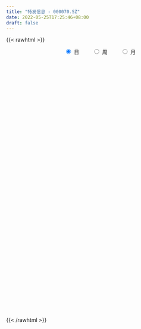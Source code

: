 ```yaml
---
title: "特发信息 - 000070.SZ"
date: 2022-05-25T17:25:46+08:00
draft: false
---
```

{{< rawhtml >}}
    <div style="text-align: center">
        <label style="padding: 1rem;"><input style="margin-right: .5rem" type="radio" name="period" value="D" checked onclick="period_change(this)">日</label>
        <label style="padding: 1rem;"><input style="margin-right: .5rem" type="radio" name="period" value="W" onclick="period_change(this)">周</label>
        <label style="padding: 1rem;"><input style="margin-right: .5rem" type="radio" name="period" value="M" onclick="period_change(this)">月</label>
    </div>
    <div id="chart" style="height: 700px;"></div> 
    <script type="text/javascript">
        const D_v = [134427.94,203293.07,125175.87,114740.13,183730.5,102532.86,68895.34,98462.59,91987.98,112951.76,131837.83,80088.74,89994.56,114978.8,95936.33,67860.04,138151.12,164348.57,120036.06,305942.35,236071.55,144871.87,168616.8,161394.81,223084.75,314341.2,543533.76,769188.52,422506.89,254096.24,229729.09,182486.06,190744.11,239959.13,95805.82,137211.8,111014.68,120215.43,139282.26,113588.38,176650.55,120807.36,155480.96,141571.7,76480.25,94159.9,66047.71,95890.41,163170.88,149394.47,112306.51,128141.0,121548.47,80962.33,93173.41,108090.99,105311.14,81408.45,103081.95,128987.78,73870.24,90371.36,89604.86,123833.39,141730.71,75874.63,112841.32,75688.83,79019.9,61698.96,81210.97,68474.87,54317.38,84255.76,194367.25,367784.61,185345.24,211621.87,146605.57,128123.17,103055.85,107219.79,194827.51,115028.62,153712.12,116921.96,120838.97,93189.23,101655.76,167059.45,55070.8,71705.07,52221.87,68530.56,37800.52,74936.16,33866.67,43914.0,74480.6,58936.62,55456.15,41340.12,239027.38,63299.87,45330.31,58505.1,76008.12,52807.28,86852.43,63073.83,73757.0,88246.49,67352.11,57901.94,93134.38,41699.57,85830.74,54816.95,42916.37,46130.49,50712.89,70493.39,56904.2,74987.2,61337.89,59107.59,84974.96,50468.6,50554.85,54910.86,58041.5,172249.99,102446.46,202625.96,220906.76,236537.66,121840.02,188825.58,153096.17,129239.35,183264.85,133253.85,352786.19,149252.98,159872.51,146254.38,98701.76,123797.96,114978.76,145999.0,85213.22,119020.57,230023.42,318411.21,128143.93,84711.2,188712.95,93652.78,118969.18,116953.86,82517.23,95332.53,62274.85,122404.71,98824.82,103916.62,86045.03,175766.31,160109.36,104392.68,118434.42,82980.08,70640.5,150585.78,63128.56,75136.0,55327.74,211027.07,152801.12,104658.06,70114.54,86843.65,47857.51,68608.52,55573.0,70405.08,120235.61,221169.4,138847.49,296680.13,212311.28,115785.8,97067.64,57905.4,59863.04,72641.4,70594.8,107694.48,92902.22,103872.22,67277.8,49853.49,45966.67,84618.8,79431.62,58717.25,57195.36,49565.11,55246.0,130157.36,107264.48,56712.51,42103.0,31685.52,33833.76,36983.79,43378.4,55436.82,50608.63,41603.48,54822.54,35329.53,28422.8,35290.2,65073.8,38830.01,30466.96,36163.33,56274.0,38468.98,70580.38,56848.77,108800.54,81965.2,47459.6,77995.71,71942.48,59416.21,39065.08,82410.37,51596.76,43712.4,42826.59,40590.6,63324.46,38183.17,54886.95,53479.64,64858.66,62295.17]
const D_histogram = [0.0,0.0095726496,0.0067526725,-0.006893209,0.0034007951,-0.0005654729,-0.0017734165,-0.0005469548,0.0015041218,0.0071519853,-0.0018507188,-0.008710957,-0.0119343302,-0.0235310144,-0.028227199,-0.0282877668,-0.0145261684,0.0033815385,0.0101779544,0.0306903804,0.0324892488,0.0370685353,0.0309406374,0.0323922844,0.0416356001,0.0628412567,0.1247513518,0.131425064,0.1098482333,0.0784651794,0.0564419743,0.0425875445,0.0217188185,-0.0210089834,-0.0457937595,-0.0400596167,-0.0428476915,-0.0417990402,-0.032561717,-0.0345563301,-0.0242622821,-0.0156847449,-0.0271041057,-0.0459295009,-0.0549036047,-0.0500875929,-0.0495300403,-0.048367063,-0.0563479937,-0.0720660533,-0.0833490793,-0.0827745716,-0.0943929239,-0.0860259121,-0.0685658865,-0.0480800739,-0.0343201921,-0.0177609669,-0.006656515,0.0004620485,0.0034317611,0.0106574985,0.0169568709,0.0235830973,0.0127823118,0.0049973838,-0.0119877338,-0.0159526959,-0.0108744907,-0.0112186291,-0.0021542448,0.0008497798,0.0050012885,0.0000703407,0.0152320787,0.0370525895,0.0394821901,0.0506004214,0.0517882907,0.0497625787,0.044439075,0.0416935972,0.0508236964,0.0508483091,0.0495158318,0.0389934545,0.0231737525,0.0175737999,0.0039548301,-0.0203671556,-0.0360362788,-0.0377203004,-0.0425898361,-0.0491036502,-0.0498129179,-0.0575822964,-0.0551984041,-0.0419825613,-0.0251272779,-0.0195807079,-0.0124338795,-0.0090975859,-0.0485089486,-0.0723320154,-0.0830564067,-0.0854574859,-0.0880646206,-0.0866344597,-0.0870185505,-0.0819395452,-0.0760685767,-0.0768555543,-0.0618157036,-0.0419706635,-0.0302693,-0.0133676474,0.0084906073,0.0252704234,0.0341008907,0.0437899961,0.0502186707,0.0586195469,0.0670443904,0.0755279809,0.0744970525,0.0763213301,0.0688166093,0.0652738655,0.0597841197,0.0538637289,0.0504137151,0.0600652175,0.0562258189,0.0650635317,0.0799590785,0.0983266428,0.0927945473,0.0972500008,0.0832595297,0.0659092684,0.0682722935,0.0686718585,0.0778741282,0.0766176341,0.0738024431,0.0661605975,0.0576578329,0.0431861865,0.0141463785,-0.0021127461,-0.0158858069,-0.0171316112,-0.0397773457,-0.0898745937,-0.1128654142,-0.1237857576,-0.1179896681,-0.1068563739,-0.0856979584,-0.0693806535,-0.0567949104,-0.0547364761,-0.0490486797,-0.0348906749,-0.0275735502,-0.017206767,-0.0169199227,0.0019614273,0.0123578918,0.0206920885,0.0132097558,0.0102159434,-0.0000417212,-0.0289924715,-0.0406343645,-0.0566789158,-0.0560055808,-0.0798611631,-0.0723478854,-0.0524221199,-0.0403195712,-0.0400447688,-0.0362575011,-0.0329372916,-0.0255415686,-0.0216644641,-0.0016395056,0.0293751402,0.0477161725,0.0761887063,0.0761600572,0.0670298094,0.0563497638,0.0515115345,0.0460038287,0.037069496,0.02700946,0.0122424224,-0.0085577231,-0.0307530676,-0.035996694,-0.0347256253,-0.0389314061,-0.0583861197,-0.0549749918,-0.0455818114,-0.031551359,-0.0184688252,-0.0040714357,0.0218918041,0.0243372377,0.0195166224,0.0148172472,0.0072155572,0.0090258029,0.0134289167,0.0172812342,0.0269287575,0.0211343657,0.0103840994,-0.0073997704,-0.009497742,-0.0163105327,-0.0193024016,-0.031823914,-0.0342732516,-0.0308412078,-0.0276615079,-0.0330399075,-0.0370433426,-0.0641413927,-0.0894699217,-0.0764197741,-0.0679043217,-0.0503973986,-0.0172086692,0.0087922875,0.0359249779,0.0539665,0.0684319702,0.0803799428,0.0886641088,0.0908246355,0.0869121877,0.0843057368,0.0786332843,0.0762626725,0.0784647506,0.0666460357,0.0694813753]
const D_fast = [0.0,0.011965812,0.010834003,-0.0045351807,0.0066090221,0.0025013859,0.0008500882,0.0019398112,0.0043669183,0.011802778,0.0023373943,-0.0067005832,-0.0129075389,-0.0303869768,-0.0421399611,-0.0492724706,-0.0391424143,-0.0203893228,-0.0110484183,0.0171366028,0.0270577834,0.0409042037,0.0425114652,0.0520611833,0.071713399,0.1086293698,0.2017273028,0.241257281,0.2471425086,0.2353757496,0.227463038,0.2242554944,0.208816473,0.1608364253,0.1246032093,0.1203224479,0.1068224502,0.0974213415,0.0985182354,0.0878845399,0.0921130173,0.0967693683,0.078573981,0.0482662106,0.0255662057,0.0178603192,0.0060353617,-0.0048934267,-0.0269613558,-0.0606959287,-0.0928162245,-0.1129353597,-0.148151943,-0.1612914092,-0.1609728553,-0.1525070611,-0.1473272273,-0.1352082439,-0.1257679208,-0.1185338451,-0.1147061922,-0.1048160802,-0.0942774901,-0.0817554894,-0.0893606969,-0.0958962789,-0.1158783301,-0.1238314661,-0.1214718835,-0.1246206792,-0.1160948561,-0.1128783866,-0.1074765557,-0.1123899183,-0.0934201606,-0.0623365025,-0.0500363543,-0.0262680177,-0.0121330757,-0.001718143,0.0040681221,0.0117460435,0.0335820669,0.0463187568,0.0573652374,0.0565912238,0.0465649599,0.0453584573,0.032728195,0.0033144204,-0.0213637725,-0.0324778692,-0.0479948639,-0.0667845906,-0.0799470877,-0.1021120403,-0.1135277491,-0.1108075466,-0.1002340826,-0.0995826896,-0.0955443312,-0.094482434,-0.1460210338,-0.1879271045,-0.2194155975,-0.2431810481,-0.267804338,-0.288032792,-0.3101715204,-0.3255774014,-0.3387235771,-0.3587244433,-0.3591385185,-0.3497861442,-0.3456521057,-0.332092365,-0.3081114585,-0.2850140365,-0.2676583465,-0.2470217422,-0.2280383998,-0.204982637,-0.1797966959,-0.1524311102,-0.1348377754,-0.1139331652,-0.1042337337,-0.0914580112,-0.0820017271,-0.0744561856,-0.0653027707,-0.0406349639,-0.0304179077,-0.005314312,0.0295710044,0.0725202295,0.0901867707,0.1189547244,0.1257791358,0.1249061915,0.14433729,0.1619048197,0.1905756214,0.2084735358,0.2241089556,0.2330072593,0.238918953,0.2352438532,0.2097406399,0.1929533287,0.1752088162,0.1696801091,0.1370900382,0.0645241417,0.0133169677,-0.0285498151,-0.0522511427,-0.0678319419,-0.068098016,-0.0691258744,-0.070738859,-0.0823645436,-0.0889389172,-0.0835035811,-0.083079844,-0.0770147526,-0.0809578889,-0.0615861821,-0.0481002446,-0.0345930258,-0.0387729196,-0.0392127461,-0.049480841,-0.0856797092,-0.1074801933,-0.1376944735,-0.1510225338,-0.1948434068,-0.2054171005,-0.198596865,-0.1965742091,-0.2063105988,-0.2115877065,-0.2165018198,-0.215491489,-0.2170305006,-0.1974154185,-0.1590569876,-0.1287869122,-0.0812672017,-0.0622558365,-0.0546286321,-0.0512212367,-0.0431815824,-0.0371883309,-0.0368552897,-0.0401629606,-0.0518693927,-0.0748089689,-0.1046925803,-0.1189353803,-0.1263457179,-0.1402843502,-0.1743355938,-0.1846682138,-0.1866704862,-0.1805278736,-0.1720625461,-0.1586830155,-0.1272468247,-0.1187170817,-0.1186585414,-0.1196536048,-0.1254514055,-0.121384709,-0.1136243661,-0.10545174,-0.0890720274,-0.0895828277,-0.0977370692,-0.1173708816,-0.1218432887,-0.1327337125,-0.1405511818,-0.1610286728,-0.1720463233,-0.1763245814,-0.1800602585,-0.193698635,-0.2069629056,-0.250096304,-0.2977923134,-0.3038471093,-0.3123077373,-0.3074001639,-0.2785136017,-0.2503145732,-0.2142006384,-0.1826674912,-0.1510940285,-0.1190510702,-0.088600877,-0.0637341914,-0.0459185922,-0.0274486089,-0.0134627404,0.003232316,0.0250505816,0.0298933757,0.0500990591]
const D_slow = [0.0,0.0023931624,0.0040813305,0.0023580283,0.003208227,0.0030668588,0.0026235047,0.002486766,0.0028627964,0.0046507928,0.0041881131,0.0020103738,-0.0009732087,-0.0068559623,-0.0139127621,-0.0209847038,-0.0246162459,-0.0237708613,-0.0212263727,-0.0135537776,-0.0054314654,0.0038356684,0.0115708278,0.0196688989,0.0300777989,0.0457881131,0.076975951,0.109832217,0.1372942754,0.1569105702,0.1710210638,0.1816679499,0.1870976545,0.1818454087,0.1703969688,0.1603820646,0.1496701417,0.1392203817,0.1310799524,0.1224408699,0.1163752994,0.1124541132,0.1056780867,0.0941957115,0.0804698104,0.0679479121,0.055565402,0.0434736363,0.0293866379,0.0113701245,-0.0094671453,-0.0301607882,-0.0537590191,-0.0752654971,-0.0924069688,-0.1044269872,-0.1130070353,-0.117447277,-0.1191114057,-0.1189958936,-0.1181379533,-0.1154735787,-0.111234361,-0.1053385867,-0.1021430087,-0.1008936628,-0.1038905962,-0.1078787702,-0.1105973929,-0.1134020501,-0.1139406113,-0.1137281664,-0.1124778442,-0.1124602591,-0.1086522394,-0.099389092,-0.0895185445,-0.0768684391,-0.0639213664,-0.0514807217,-0.040370953,-0.0299475537,-0.0172416296,-0.0045295523,0.0078494056,0.0175977693,0.0233912074,0.0277846574,0.0287733649,0.023681576,0.0146725063,0.0052424312,-0.0054050278,-0.0176809404,-0.0301341698,-0.0445297439,-0.058329345,-0.0688249853,-0.0751068048,-0.0800019817,-0.0831104516,-0.0853848481,-0.0975120852,-0.1155950891,-0.1363591908,-0.1577235623,-0.1797397174,-0.2013983323,-0.2231529699,-0.2436378562,-0.2626550004,-0.281868889,-0.2973228149,-0.3078154808,-0.3153828057,-0.3187247176,-0.3166020658,-0.3102844599,-0.3017592372,-0.2908117382,-0.2782570705,-0.2636021838,-0.2468410862,-0.227959091,-0.2093348279,-0.1902544954,-0.173050343,-0.1567318767,-0.1417858467,-0.1283199145,-0.1157164858,-0.1007001814,-0.0866437267,-0.0703778437,-0.0503880741,-0.0258064134,-0.0026077766,0.0217047236,0.0425196061,0.0589969231,0.0760649965,0.0932329612,0.1127014932,0.1318559017,0.1503065125,0.1668466619,0.1812611201,0.1920576667,0.1955942613,0.1950660748,0.1910946231,0.1868117203,0.1768673839,0.1543987354,0.1261823819,0.0952359425,0.0657385255,0.039024432,0.0175999424,0.000254779,-0.0139439486,-0.0276280676,-0.0398902375,-0.0486129062,-0.0555062938,-0.0598079855,-0.0640379662,-0.0635476094,-0.0604581364,-0.0552851143,-0.0519826753,-0.0494286895,-0.0494391198,-0.0566872377,-0.0668458288,-0.0810155577,-0.0950169529,-0.1149822437,-0.1330692151,-0.1461747451,-0.1562546379,-0.1662658301,-0.1753302053,-0.1835645282,-0.1899499204,-0.1953660364,-0.1957759128,-0.1884321278,-0.1765030847,-0.1574559081,-0.1384158938,-0.1216584414,-0.1075710005,-0.0946931169,-0.0831921597,-0.0739247857,-0.0671724207,-0.0641118151,-0.0662512459,-0.0739395127,-0.0829386863,-0.0916200926,-0.1013529441,-0.115949474,-0.129693222,-0.1410886748,-0.1489765146,-0.1535937209,-0.1546115798,-0.1491386288,-0.1430543194,-0.1381751638,-0.134470852,-0.1326669627,-0.1304105119,-0.1270532828,-0.1227329742,-0.1160007849,-0.1107171934,-0.1081211686,-0.1099711112,-0.1123455467,-0.1164231799,-0.1212487802,-0.1292047588,-0.1377730717,-0.1454833736,-0.1523987506,-0.1606587275,-0.1699195631,-0.1859549113,-0.2083223917,-0.2274273352,-0.2444034156,-0.2570027653,-0.2613049326,-0.2591068607,-0.2501256162,-0.2366339912,-0.2195259987,-0.199431013,-0.1772649858,-0.1545588269,-0.13283078,-0.1117543458,-0.0920960247,-0.0730303566,-0.0534141689,-0.03675266,-0.0193823162]
const D_data = [['2021-05-14', 7.4, 7.48, 7.32, 7.56],['2021-05-17', 7.53, 7.63, 7.44, 7.77],['2021-05-18', 7.57, 7.5, 7.4, 7.62],['2021-05-19', 7.46, 7.32, 7.29, 7.5],['2021-05-20', 7.32, 7.61, 7.27, 7.72],['2021-05-21', 7.55, 7.45, 7.42, 7.59],['2021-05-24', 7.45, 7.47, 7.41, 7.49],['2021-05-25', 7.49, 7.5, 7.37, 7.55],['2021-05-26', 7.49, 7.52, 7.43, 7.57],['2021-05-27', 7.47, 7.59, 7.46, 7.66],['2021-05-28', 7.59, 7.4, 7.36, 7.63],['2021-05-31', 7.41, 7.38, 7.36, 7.46],['2021-06-01', 7.38, 7.39, 7.29, 7.44],['2021-06-02', 7.39, 7.23, 7.21, 7.4],['2021-06-03', 7.23, 7.25, 7.22, 7.38],['2021-06-04', 7.26, 7.27, 7.24, 7.33],['2021-06-07', 7.33, 7.46, 7.3, 7.46],['2021-06-08', 7.47, 7.59, 7.37, 7.6],['2021-06-09', 7.57, 7.52, 7.46, 7.62],['2021-06-10', 7.52, 7.78, 7.51, 7.83],['2021-06-11', 7.75, 7.63, 7.62, 7.95],['2021-06-15', 7.69, 7.71, 7.63, 7.78],['2021-06-16', 7.8, 7.6, 7.57, 7.89],['2021-06-17', 7.6, 7.71, 7.49, 7.72],['2021-06-18', 7.7, 7.87, 7.62, 7.89],['2021-06-21', 7.84, 8.15, 7.77, 8.18],['2021-06-22', 8.18, 8.97, 8.09, 8.97],['2021-06-23', 9.1, 8.58, 8.49, 9.1],['2021-06-24', 8.51, 8.3, 8.25, 8.61],['2021-06-25', 8.26, 8.13, 8.07, 8.3],['2021-06-28', 8.06, 8.18, 8.02, 8.32],['2021-06-29', 8.14, 8.25, 8.06, 8.31],['2021-06-30', 8.2, 8.12, 8.07, 8.38],['2021-07-01', 8.07, 7.7, 7.68, 8.13],['2021-07-02', 7.65, 7.74, 7.61, 7.81],['2021-07-05', 7.8, 8.06, 7.73, 8.07],['2021-07-06', 8.01, 7.95, 7.81, 8.02],['2021-07-07', 7.88, 7.98, 7.82, 8.02],['2021-07-08', 7.98, 8.1, 7.89, 8.11],['2021-07-09', 8.04, 7.97, 7.89, 8.09],['2021-07-12', 7.97, 8.14, 7.96, 8.25],['2021-07-13', 8.18, 8.17, 8.1, 8.21],['2021-07-14', 8.12, 7.91, 7.9, 8.19],['2021-07-15', 7.83, 7.72, 7.66, 7.88],['2021-07-16', 7.72, 7.74, 7.67, 7.8],['2021-07-19', 7.75, 7.87, 7.71, 7.89],['2021-07-20', 7.81, 7.8, 7.72, 7.86],['2021-07-21', 7.78, 7.78, 7.71, 7.85],['2021-07-22', 7.79, 7.61, 7.6, 7.82],['2021-07-23', 7.62, 7.4, 7.4, 7.67],['2021-07-26', 7.43, 7.32, 7.24, 7.46],['2021-07-27', 7.37, 7.37, 7.29, 7.55],['2021-07-28', 7.31, 7.11, 6.93, 7.35],['2021-07-29', 7.17, 7.27, 7.17, 7.3],['2021-07-30', 7.27, 7.38, 7.22, 7.45],['2021-08-02', 7.38, 7.46, 7.36, 7.54],['2021-08-03', 7.46, 7.42, 7.4, 7.58],['2021-08-04', 7.48, 7.5, 7.42, 7.54],['2021-08-05', 7.52, 7.48, 7.43, 7.58],['2021-08-06', 7.46, 7.46, 7.26, 7.5],['2021-08-09', 7.45, 7.42, 7.39, 7.49],['2021-08-10', 7.41, 7.49, 7.37, 7.52],['2021-08-11', 7.5, 7.51, 7.42, 7.53],['2021-08-12', 7.5, 7.55, 7.45, 7.62],['2021-08-13', 7.51, 7.32, 7.28, 7.53],['2021-08-16', 7.32, 7.3, 7.26, 7.41],['2021-08-17', 7.32, 7.1, 7.07, 7.34],['2021-08-18', 7.11, 7.18, 7.06, 7.21],['2021-08-19', 7.18, 7.27, 7.15, 7.35],['2021-08-20', 7.26, 7.19, 7.12, 7.26],['2021-08-23', 7.22, 7.31, 7.18, 7.33],['2021-08-24', 7.28, 7.25, 7.24, 7.3],['2021-08-25', 7.23, 7.27, 7.22, 7.28],['2021-08-26', 7.25, 7.14, 7.13, 7.26],['2021-08-27', 7.15, 7.41, 7.04, 7.42],['2021-08-30', 7.88, 7.6, 7.51, 7.88],['2021-08-31', 7.53, 7.44, 7.42, 7.64],['2021-09-01', 7.44, 7.61, 7.35, 7.69],['2021-09-02', 7.56, 7.55, 7.42, 7.56],['2021-09-03', 7.51, 7.54, 7.46, 7.62],['2021-09-06', 7.5, 7.51, 7.45, 7.54],['2021-09-07', 7.52, 7.55, 7.52, 7.61],['2021-09-08', 7.56, 7.75, 7.5, 7.76],['2021-09-09', 7.71, 7.7, 7.66, 7.75],['2021-09-10', 7.7, 7.72, 7.67, 7.79],['2021-09-13', 7.71, 7.61, 7.58, 7.76],['2021-09-14', 7.61, 7.5, 7.48, 7.65],['2021-09-15', 7.58, 7.59, 7.56, 7.7],['2021-09-16', 7.58, 7.45, 7.45, 7.65],['2021-09-17', 7.44, 7.21, 7.15, 7.48],['2021-09-22', 7.19, 7.19, 7.1, 7.26],['2021-09-23', 7.23, 7.29, 7.21, 7.32],['2021-09-24', 7.29, 7.2, 7.18, 7.29],['2021-09-27', 7.22, 7.11, 7.07, 7.28],['2021-09-28', 7.08, 7.12, 7.08, 7.14],['2021-09-29', 7.08, 6.96, 6.96, 7.09],['2021-09-30', 7.08, 7.02, 6.99, 7.08],['2021-10-08', 7.05, 7.15, 7.05, 7.18],['2021-10-11', 7.21, 7.24, 7.1, 7.35],['2021-10-12', 7.19, 7.13, 7.08, 7.21],['2021-10-13', 7.1, 7.16, 7.1, 7.24],['2021-10-14', 7.13, 7.12, 7.07, 7.18],['2021-10-15', 6.83, 6.45, 6.41, 6.84],['2021-10-18', 6.44, 6.41, 6.3, 6.48],['2021-10-19', 6.37, 6.4, 6.37, 6.46],['2021-10-20', 6.42, 6.38, 6.35, 6.47],['2021-10-21', 6.39, 6.27, 6.26, 6.41],['2021-10-22', 6.28, 6.22, 6.21, 6.3],['2021-10-25', 6.23, 6.1, 6.07, 6.23],['2021-10-26', 6.1, 6.08, 6.06, 6.14],['2021-10-27', 6.1, 6.02, 6.01, 6.18],['2021-10-28', 6.0, 5.85, 5.84, 6.02],['2021-10-29', 5.9, 5.99, 5.82, 5.99],['2021-11-01', 6.05, 6.06, 5.91, 6.08],['2021-11-02', 6.05, 5.97, 5.88, 6.13],['2021-11-03', 5.99, 6.05, 5.94, 6.05],['2021-11-04', 6.04, 6.17, 6.04, 6.25],['2021-11-05', 6.18, 6.18, 6.12, 6.21],['2021-11-08', 6.18, 6.13, 6.1, 6.18],['2021-11-09', 6.15, 6.18, 6.12, 6.2],['2021-11-10', 6.18, 6.18, 6.12, 6.22],['2021-11-11', 6.16, 6.25, 6.15, 6.29],['2021-11-12', 6.25, 6.31, 6.22, 6.34],['2021-11-15', 6.31, 6.38, 6.31, 6.41],['2021-11-16', 6.39, 6.31, 6.3, 6.42],['2021-11-17', 6.31, 6.38, 6.26, 6.42],['2021-11-18', 6.4, 6.28, 6.27, 6.52],['2021-11-19', 6.25, 6.33, 6.23, 6.35],['2021-11-22', 6.37, 6.31, 6.29, 6.38],['2021-11-23', 6.31, 6.3, 6.26, 6.35],['2021-11-24', 6.33, 6.33, 6.28, 6.36],['2021-11-25', 6.33, 6.54, 6.32, 6.54],['2021-11-26', 6.5, 6.42, 6.39, 6.5],['2021-11-29', 6.33, 6.63, 6.27, 6.69],['2021-11-30', 6.7, 6.82, 6.57, 6.92],['2021-12-01', 6.7, 7.02, 6.7, 7.15],['2021-12-02', 6.98, 6.83, 6.78, 6.98],['2021-12-03', 6.85, 7.03, 6.83, 7.13],['2021-12-06', 7.0, 6.85, 6.83, 7.18],['2021-12-07', 6.91, 6.79, 6.6, 6.92],['2021-12-08', 6.8, 7.06, 6.71, 7.15],['2021-12-09', 7.06, 7.11, 6.97, 7.13],['2021-12-10', 7.04, 7.32, 7.01, 7.52],['2021-12-13', 7.32, 7.29, 7.2, 7.43],['2021-12-14', 7.29, 7.34, 7.24, 7.41],['2021-12-15', 7.34, 7.33, 7.24, 7.42],['2021-12-16', 7.31, 7.35, 7.29, 7.45],['2021-12-17', 7.3, 7.28, 7.21, 7.39],['2021-12-20', 7.25, 7.03, 7.0, 7.29],['2021-12-21', 7.02, 7.1, 7.01, 7.24],['2021-12-22', 7.16, 7.07, 7.04, 7.2],['2021-12-23', 7.07, 7.2, 7.05, 7.2],['2021-12-24', 7.3, 6.87, 6.87, 7.45],['2021-12-27', 7.08, 6.3, 6.26, 7.09],['2021-12-28', 6.32, 6.38, 6.3, 6.45],['2021-12-29', 6.39, 6.36, 6.34, 6.43],['2021-12-30', 6.36, 6.47, 6.36, 6.73],['2021-12-31', 6.44, 6.5, 6.41, 6.53],['2022-01-04', 6.52, 6.64, 6.48, 6.66],['2022-01-05', 6.6, 6.62, 6.54, 6.71],['2022-01-06', 6.58, 6.6, 6.55, 6.64],['2022-01-07', 6.61, 6.46, 6.45, 6.65],['2022-01-10', 6.49, 6.48, 6.37, 6.55],['2022-01-11', 6.48, 6.6, 6.46, 6.62],['2022-01-12', 6.58, 6.54, 6.51, 6.62],['2022-01-13', 6.57, 6.6, 6.56, 6.68],['2022-01-14', 6.56, 6.48, 6.47, 6.59],['2022-01-17', 6.48, 6.75, 6.48, 6.78],['2022-01-18', 6.74, 6.72, 6.68, 6.85],['2022-01-19', 6.65, 6.75, 6.64, 6.86],['2022-01-20', 6.79, 6.56, 6.55, 6.79],['2022-01-21', 6.54, 6.59, 6.51, 6.67],['2022-01-24', 6.55, 6.46, 6.39, 6.63],['2022-01-25', 6.45, 6.1, 6.08, 6.48],['2022-01-26', 6.14, 6.17, 6.1, 6.22],['2022-01-27', 6.15, 5.99, 5.97, 6.18],['2022-01-28', 6.02, 6.1, 6.01, 6.14],['2022-02-07', 5.98, 5.66, 5.64, 5.98],['2022-02-08', 5.69, 5.93, 5.65, 5.94],['2022-02-09', 5.95, 6.09, 5.89, 6.11],['2022-02-10', 6.1, 6.02, 5.95, 6.1],['2022-02-11', 6.02, 5.85, 5.82, 6.03],['2022-02-14', 5.82, 5.85, 5.8, 5.9],['2022-02-15', 5.91, 5.81, 5.76, 5.92],['2022-02-16', 5.85, 5.84, 5.82, 5.95],['2022-02-17', 5.82, 5.78, 5.76, 5.89],['2022-02-18', 5.84, 6.01, 5.8, 6.02],['2022-02-21', 6.11, 6.27, 6.11, 6.48],['2022-02-22', 6.21, 6.25, 6.15, 6.3],['2022-02-23', 6.25, 6.53, 6.2, 6.74],['2022-02-24', 6.53, 6.29, 6.16, 6.53],['2022-02-25', 6.35, 6.19, 6.18, 6.41],['2022-02-28', 6.21, 6.15, 6.04, 6.26],['2022-03-01', 6.17, 6.21, 6.12, 6.24],['2022-03-02', 6.17, 6.2, 6.13, 6.23],['2022-03-03', 6.25, 6.14, 6.12, 6.26],['2022-03-04', 6.11, 6.09, 6.05, 6.16],['2022-03-07', 6.09, 5.97, 5.92, 6.13],['2022-03-08', 6.0, 5.79, 5.76, 6.0],['2022-03-09', 5.82, 5.63, 5.38, 5.88],['2022-03-10', 5.72, 5.73, 5.72, 5.82],['2022-03-11', 5.65, 5.76, 5.59, 5.78],['2022-03-14', 5.73, 5.64, 5.62, 5.8],['2022-03-15', 5.58, 5.33, 5.33, 5.61],['2022-03-16', 5.37, 5.51, 5.23, 5.56],['2022-03-17', 5.63, 5.56, 5.55, 5.68],['2022-03-18', 5.55, 5.63, 5.53, 5.66],['2022-03-21', 5.65, 5.65, 5.56, 5.68],['2022-03-22', 5.62, 5.71, 5.58, 5.73],['2022-03-23', 5.7, 5.95, 5.64, 5.99],['2022-03-24', 5.94, 5.73, 5.7, 5.94],['2022-03-25', 5.66, 5.63, 5.6, 5.72],['2022-03-28', 5.62, 5.6, 5.45, 5.68],['2022-03-29', 5.64, 5.52, 5.52, 5.64],['2022-03-30', 5.55, 5.61, 5.52, 5.61],['2022-03-31', 5.6, 5.65, 5.57, 5.67],['2022-04-01', 5.64, 5.66, 5.63, 5.72],['2022-04-06', 5.66, 5.77, 5.64, 5.78],['2022-04-07', 5.77, 5.59, 5.59, 5.78],['2022-04-08', 5.6, 5.48, 5.48, 5.61],['2022-04-11', 5.49, 5.3, 5.3, 5.5],['2022-04-12', 5.31, 5.42, 5.23, 5.43],['2022-04-13', 5.42, 5.31, 5.3, 5.44],['2022-04-14', 5.35, 5.3, 5.29, 5.37],['2022-04-15', 5.34, 5.1, 5.09, 5.34],['2022-04-18', 5.09, 5.14, 4.98, 5.15],['2022-04-19', 5.15, 5.17, 5.12, 5.23],['2022-04-20', 5.19, 5.14, 5.12, 5.29],['2022-04-21', 5.1, 4.98, 4.98, 5.17],['2022-04-22', 4.96, 4.92, 4.88, 4.98],['2022-04-25', 4.89, 4.48, 4.44, 4.89],['2022-04-26', 4.47, 4.27, 4.24, 4.54],['2022-04-27', 4.19, 4.62, 4.13, 4.65],['2022-04-28', 4.62, 4.53, 4.51, 4.68],['2022-04-29', 4.53, 4.63, 4.53, 4.68],['2022-05-05', 4.62, 4.9, 4.6, 4.93],['2022-05-06', 4.81, 4.93, 4.8, 5.04],['2022-05-09', 4.96, 5.07, 4.95, 5.11],['2022-05-10', 5.07, 5.08, 5.0, 5.11],['2022-05-11', 5.08, 5.14, 5.08, 5.31],['2022-05-12', 5.15, 5.21, 5.13, 5.28],['2022-05-13', 5.18, 5.26, 5.18, 5.31],['2022-05-16', 5.33, 5.26, 5.24, 5.38],['2022-05-17', 5.32, 5.23, 5.18, 5.34],['2022-05-18', 5.26, 5.28, 5.24, 5.36],['2022-05-19', 5.2, 5.27, 5.18, 5.28],['2022-05-20', 5.3, 5.34, 5.26, 5.37],['2022-05-23', 5.33, 5.45, 5.32, 5.49],['2022-05-24', 5.48, 5.3, 5.29, 5.52],['2022-05-25', 5.31, 5.51, 5.3, 5.51]]
const W_v = [264720.97,290250.55,166196.02,297278.97,353498.73,549667.46,306626.91,314007.14,270438.09,392770.34,418258.86,1815461.8700000001,1167605.4399999999,509692.3700000001,439007.78,364935.84,407399.69,453240.46,274618.42,185301.68,221164.72,152929.12,145256.55,157325.31,157005.33,505424.3,518736.81,409141.86,331662.13,209639.59,80251.53,54262.4,246946.4,228488.49,243062.73,385226.31,310258.22,281779.3,371733.83,925494.02,572009.2999999999,180085.8,364077.1,313346.48,426720.32,236384.75,147467.9,112437.79,172949.93,150438.28,339335.42,492481.4299999999,445684.35,277971.66,260952.54,191955.99,225459.21,234309.14,291067.67,174630.7,121276.64,117951.4,87345.96,129788.06,165959.17,182679.88,168476.0,175235.52,306319.9,908268.95,606116.66,412579.41,354944.06,163593.7,388402.64,1654421.1399999999,4770571.6999999993,4248196.5200000005,2521428.8300000001,1553009.1399999999,3218394.2400000002,2773736.3999999999,4816388.7800000003,5253820.4700000007,2969382.29,2323224.2999999998,1689146.47,1644046.8400000001,1118889.3900000001,3315985.0299999998,4822557.8300000001,934902.4399999999,1995909.75,3083816.9800000004,4132755.6299999999,2349879.98,2298537.0,2473051.4200000004,1668851.52,1380060.1000000001,1042272.8500000001,932700.71,798438.7,790316.25,648820.89,1200452.72,810305.78,3189679.6200000001,4994993.2800000003,5777447.21,2523908.1899999999,1633204.3699999999,2152619.1600000001,168107.96,760517.6400000001,846132.89,581021.9,811332.14,648419.8200000001,528729.98,886840.1,420619.49,424449.99,790308.9700000001,1601921.8799999999,853024.6800000001,679352.22,1284863.26,841634.86,705262.5900000001,959478.52,959038.46,2045576.8399999999,3783908.8200000003,1584358.5399999998,2753557.7999999998,1805198.3200000003,967195.74,806099.3,740056.6699999999,461349.45,523728.5,381153.97,328431.92,345969.45,383237.84,286910.39,692254.46,634681.5399999999,1067148.1599999999,322809.78,712585.14,1792503.9199999999,1858445.3899999999,1298065.1399999999,1828289.6400000001,3492672.1800000006,2532011.2700000005,2421921.2199999997,1389441.5399999998,880133.22,916733.0700000001,764371.2,498198.27,227096.19,96116.51,828388.3300000001,607631.1399999999,528762.9099999999,1176385.5800000001,972936.1799999999,490780.88,758617.21,493508.88,537308.5600000001,623015.14,498192.94,421322.97,635101.54,588783.5299999999,486085.73,458149.48,410892.67,212554.84,176731.17,445869.0800000001,453144.85,501436.66,355518.76,281112.8,267904.65,283050.49,423074.8099999999,358327.76,451267.66,553384.24,737654.27,729472.4300000001,504135.5,448858.47,964549.6499999999,697968.23,2303666.6100000003,938724.21,621312.55,670990.8200000001,568663.37,536131.72,526880.3100000001,519410.5600000001,405123.6400000001,482626.23,1039480.4600000001,673843.89,599665.37,178997.74,215133.91,43914.0,469240.87,295950.68,379281.86,333383.58,267157.34,330876.24,438203.66,970735.98,951640.4099999999,677879.59,695234.97,813632.0700000001,413772.7999999999,473466.03,641682.85,414818.58,625444.4400000001,362679.72,984794.1000000001,358072.28,421600.21,325929.7,398945.46,187984.47,147648.93,218938.87,200203.28,365654.49,149938.19,276200.82,239811.77,180633.47]
const W_histogram = [0.0,0.0,0.0,0.0120615385,0.0446610739,0.0683924583,0.0652352825,0.0483879088,0.0305547739,0.0066701815,0.0248125398,0.1118126181,0.1196802943,0.0956244436,0.0683336989,-0.000087171,0.000022518,-0.04869615,-0.0860237586,-0.1103829339,-0.1444921648,-0.1568957792,-0.1657018475,-0.1824286755,-0.1682127416,-0.1381105268,-0.1119055499,-0.0709015971,-0.1180555269,-0.1715775975,-0.1723959724,-0.1512894814,-0.1025180826,-0.0507914118,-0.0265478686,-0.0259927897,0.0200590374,0.043391673,0.0773850038,0.1150552795,0.1019241609,0.0762850266,0.0481754894,0.0345593609,0.0331832302,-0.0051522916,-0.017764197,-0.0504188771,-0.1238227004,-0.1422792957,-0.1250042245,-0.1012254818,-0.0591082227,-0.0333841186,-0.0386844882,-0.0172496722,-0.0185922353,0.0101463229,0.0193420325,0.0147095331,0.0063543681,0.0150560268,0.011832517,-0.0519090854,-0.073234983,-0.0651080044,-0.0419635249,-0.0257891807,0.0178700459,0.0569496949,0.0804378558,0.0959043077,0.0958366225,0.0889765326,0.0917048056,0.2154221264,0.4211685472,0.4954247487,0.4364289213,0.3423556402,0.3426135955,0.4480762084,0.6023929855,0.6862386885,0.6535974736,0.6066293028,0.5017213615,0.4406947295,0.3103600127,0.3365044189,0.2595229745,0.1308315388,0.0256806704,0.0161834664,-0.0928068202,-0.1378851168,-0.1934384373,-0.2059619385,-0.1777214449,-0.206086561,-0.2204620668,-0.3280636888,-0.3907957516,-0.4129927445,-0.4539141412,-0.4919940674,-0.4827303199,-0.3184015597,-0.211084495,-0.0185996224,0.0772347539,0.102855314,0.0569223066,0.0133913639,-0.0333514578,-0.0916107021,-0.1455992748,-0.1956444376,-0.2122794102,-0.2471546425,-0.2289955419,-0.2420027597,-0.2251733252,-0.1906436612,-0.1375247675,-0.1119654672,-0.0692947975,-0.0281122281,-0.0273287799,-0.0569126226,-0.1336204857,-0.1595258516,-0.0682600811,-0.0741338894,-0.017541493,0.0664189324,0.0362895554,-0.020143661,-0.0400199501,-0.0713197616,-0.1010073867,-0.1196655553,-0.1288962504,-0.1181343361,-0.1122394806,-0.1322504562,-0.1310466184,-0.085907437,-0.0508643793,0.0128629863,0.0436932402,0.0948952439,0.2018695322,0.2241374959,0.2209911236,0.2775198123,0.4004028308,0.487959874,0.4889609856,0.3949766436,0.2690963778,0.1055973559,0.0289580997,-0.0786323125,-0.1570451886,-0.1852600847,-0.195426782,-0.187559256,-0.1824130575,-0.1226670061,-0.104941542,-0.0829731277,-0.0516497028,-0.0427904629,-0.0713525858,-0.0795901351,-0.0987261198,-0.1279321123,-0.1546072382,-0.1926233931,-0.2142561589,-0.2693083167,-0.3239384229,-0.3255622726,-0.2739903812,-0.2275315026,-0.1810888091,-0.1634815436,-0.1351420348,-0.1133787079,-0.0889615412,-0.0550237531,-0.0154959353,0.0050771571,0.0324632234,0.0887751588,0.1166669558,0.1326756388,0.1388182665,0.1330332272,0.1510428643,0.1750200717,0.2023581589,0.1884269761,0.1884967983,0.1675527713,0.1271337617,0.0967589302,0.0804331272,0.0595455992,0.0373962893,0.0378681709,0.0466639414,0.0633004019,0.0398006819,0.0241943937,0.0034495164,0.0003469653,-0.0445045285,-0.0830765244,-0.1155012968,-0.1153066788,-0.0982433136,-0.078297461,-0.0529448233,0.0077735124,0.0670360572,0.1010668821,0.0936561143,0.062998289,0.0402930356,0.0274997709,0.0272707049,-0.0034241104,-0.0362811506,-0.042523077,-0.0303826816,-0.0251567202,-0.039159271,-0.0516270592,-0.0540653412,-0.0480517483,-0.0503481163,-0.0703814065,-0.0875577317,-0.1088633363,-0.0937396751,-0.0544474815,-0.017897001,0.0208033711]
const W_fast = [0.0,0.0,0.0,0.0150769231,0.0588417269,0.0996712259,0.1128228707,0.1080724743,0.0978780329,0.0756609858,0.100006479,0.2149597119,0.2527474616,0.2525977219,0.2423904019,0.1739477392,0.1740630577,0.1131703522,0.054336804,0.0023818952,-0.0678503769,-0.1194779361,-0.1697094662,-0.2320434631,-0.2598807147,-0.2643061315,-0.2660775421,-0.2427989886,-0.3194668001,-0.4158832701,-0.4598006381,-0.4765165175,-0.4533746393,-0.4143458214,-0.3967392454,-0.4026823639,-0.3516157774,-0.3174352236,-0.2640956418,-0.1976615462,-0.1853116246,-0.1918795023,-0.2079451672,-0.2129214554,-0.2060017785,-0.2456253733,-0.2626783279,-0.3079377273,-0.4122972257,-0.466323645,-0.4802996299,-0.4818272577,-0.4544870542,-0.4371089797,-0.4520804714,-0.4349580735,-0.4409486954,-0.4096735565,-0.3956423387,-0.3965974548,-0.4033640278,-0.3908983625,-0.391163743,-0.4678826168,-0.5075172601,-0.5156672825,-0.5030136844,-0.4932866353,-0.4451598972,-0.3918428245,-0.3482451996,-0.3088026708,-0.2849112004,-0.2695271572,-0.2438726828,-0.0662998304,0.2447387272,0.4428511159,0.4929625189,0.4844781477,0.570389502,0.787871167,1.0927861904,1.3481915655,1.4789497191,1.5836388739,1.604161273,1.6533083234,1.6005636098,1.7108341207,1.6987334199,1.602749869,1.5040191681,1.4985678308,1.3663758391,1.2868262633,1.1829133335,1.1188993476,1.1027094801,1.0228227237,0.9533317012,0.763714157,0.6032831563,0.4778379772,0.3234380452,0.1623596022,0.0509407697,0.13566914,0.1902150809,0.3780500479,0.4931931127,0.5445275012,0.5128250706,0.4726419688,0.4175612826,0.3363993629,0.2460109715,0.1470546993,0.0773498741,-0.0193140188,-0.0584038037,-0.1319117114,-0.1713756082,-0.1845068595,-0.1657691577,-0.1682012242,-0.1428542539,-0.1086997415,-0.1147484883,-0.1585604866,-0.2686734712,-0.3344602999,-0.2602595497,-0.2846668304,-0.2324598072,-0.1318946488,-0.1529516369,-0.2144207685,-0.2443020452,-0.2934317971,-0.3483712688,-0.3969458262,-0.438400584,-0.4571722537,-0.4793372683,-0.5324108579,-0.5639686748,-0.5403063527,-0.5179793897,-0.4510362776,-0.4092827136,-0.3343568989,-0.1769152276,-0.0986128899,-0.0465114813,0.0793971605,0.3023808866,0.5119278984,0.6351692564,0.6399290752,0.5813229039,0.444223221,0.3748234897,0.2475749994,0.1299008262,0.0553709089,-0.0036524839,-0.0426747719,-0.0831318377,-0.0540525379,-0.0625624592,-0.0613373269,-0.0429263277,-0.0447647035,-0.0911649728,-0.119300056,-0.1631175706,-0.2243065912,-0.2896335266,-0.3758055297,-0.4510023353,-0.5733815723,-0.7089962843,-0.792010702,-0.808936406,-0.819360403,-0.8181899118,-0.8414530322,-0.8468990321,-0.8534803822,-0.8513036008,-0.8311217509,-0.795467917,-0.7736255352,-0.7381236631,-0.659617938,-0.602559402,-0.5533818094,-0.5125346151,-0.4850613475,-0.4292909944,-0.361558769,-0.2836311421,-0.250455581,-0.2032615592,-0.1823173933,-0.1909529625,-0.1971380614,-0.1933555826,-0.1993567108,-0.2121569484,-0.2022180241,-0.1817562683,-0.1492947072,-0.1628442568,-0.1724019465,-0.1922844448,-0.1953002546,-0.2512778804,-0.3106190075,-0.3719191041,-0.4005511558,-0.408048619,-0.4076771316,-0.3955606998,-0.332898986,-0.2568774269,-0.1975798814,-0.1815766206,-0.1964848736,-0.2091168682,-0.2150351902,-0.2084465799,-0.2399974228,-0.2819247507,-0.2987974464,-0.2942527214,-0.29531594,-0.3191083086,-0.3444828616,-0.3604374788,-0.366436823,-0.3813202201,-0.418948862,-0.45801462,-0.5065360587,-0.5148473163,-0.4891669931,-0.4570907628,-0.413189548]
const W_slow = [0.0,0.0,0.0,0.0030153846,0.0141806531,0.0312787677,0.0475875883,0.0596845655,0.067323259,0.0689908043,0.0751939393,0.1031470938,0.1330671674,0.1569732783,0.174056703,0.1740349102,0.1740405397,0.1618665022,0.1403605626,0.1127648291,0.0766417879,0.0374178431,-0.0040076188,-0.0496147876,-0.091667973,-0.1261956047,-0.1541719922,-0.1718973915,-0.2014112732,-0.2443056726,-0.2874046657,-0.3252270361,-0.3508565567,-0.3635544096,-0.3701913768,-0.3766895742,-0.3716748149,-0.3608268966,-0.3414806456,-0.3127168258,-0.2872357855,-0.2681645289,-0.2561206565,-0.2474808163,-0.2391850088,-0.2404730817,-0.2449141309,-0.2575188502,-0.2884745253,-0.3240443492,-0.3552954054,-0.3806017758,-0.3953788315,-0.4037248612,-0.4133959832,-0.4177084013,-0.4223564601,-0.4198198794,-0.4149843712,-0.4113069879,-0.4097183959,-0.4059543892,-0.40299626,-0.4159735313,-0.4342822771,-0.4505592782,-0.4610501594,-0.4674974546,-0.4630299431,-0.4487925194,-0.4286830554,-0.4047069785,-0.3807478229,-0.3585036897,-0.3355774884,-0.2817219568,-0.17642982,-0.0525736328,0.0565335975,0.1421225076,0.2277759065,0.3397949586,0.4903932049,0.6619528771,0.8253522455,0.9770095712,1.1024399115,1.2126135939,1.2902035971,1.3743297018,1.4392104454,1.4719183301,1.4783384977,1.4823843643,1.4591826593,1.4247113801,1.3763517708,1.3248612861,1.2804309249,1.2289092847,1.173793768,1.0917778458,0.9940789079,0.8908307218,0.7773521864,0.6543536696,0.5336710896,0.4540706997,0.4012995759,0.3966496703,0.4159583588,0.4416721873,0.4559027639,0.4592506049,0.4509127405,0.4280100649,0.3916102462,0.3426991369,0.2896292843,0.2278406237,0.1705917382,0.1100910483,0.053797717,0.0061368017,-0.0282443902,-0.056235757,-0.0735594564,-0.0805875134,-0.0874197084,-0.101647864,-0.1350529854,-0.1749344483,-0.1919994686,-0.210532941,-0.2149183142,-0.1983135811,-0.1892411923,-0.1942771075,-0.2042820951,-0.2221120355,-0.2473638821,-0.2772802709,-0.3095043335,-0.3390379176,-0.3670977877,-0.4001604018,-0.4329220564,-0.4543989156,-0.4671150104,-0.4638992639,-0.4529759538,-0.4292521428,-0.3787847598,-0.3227503858,-0.2675026049,-0.1981226518,-0.0980219441,0.0239680244,0.1462082708,0.2449524317,0.3122265261,0.3386258651,0.34586539,0.3262073119,0.2869460147,0.2406309936,0.1917742981,0.1448844841,0.0992812197,0.0686144682,0.0423790827,0.0216358008,0.0087233751,-0.0019742406,-0.0198123871,-0.0397099208,-0.0643914508,-0.0963744789,-0.1350262884,-0.1831821367,-0.2367461764,-0.3040732556,-0.3850578613,-0.4664484295,-0.5349460248,-0.5918289004,-0.6371011027,-0.6779714886,-0.7117569973,-0.7401016743,-0.7623420596,-0.7760979978,-0.7799719817,-0.7787026924,-0.7705868865,-0.7483930968,-0.7192263579,-0.6860574482,-0.6513528816,-0.6180945748,-0.5803338587,-0.5365788408,-0.485989301,-0.438882557,-0.3917583574,-0.3498701646,-0.3180867242,-0.2938969916,-0.2737887098,-0.25890231,-0.2495532377,-0.240086195,-0.2284202096,-0.2125951091,-0.2026449387,-0.1965963402,-0.1957339611,-0.1956472198,-0.2067733519,-0.2275424831,-0.2564178073,-0.285244477,-0.3098053054,-0.3293796706,-0.3426158765,-0.3406724984,-0.3239134841,-0.2986467635,-0.2752327349,-0.2594831627,-0.2494099038,-0.2425349611,-0.2357172848,-0.2365733124,-0.2456436001,-0.2562743693,-0.2638700398,-0.2701592198,-0.2799490376,-0.2928558024,-0.3063721377,-0.3183850747,-0.3309721038,-0.3485674554,-0.3704568883,-0.3976727224,-0.4211076412,-0.4347195116,-0.4391937618,-0.4339929191]
const W_data = [['2017-07-14', 9.1297, 8.6613, 8.5627, 9.2365],['2017-07-21', 8.5627, 8.6613, 8.0121, 9.1215],['2017-07-28', 8.5956, 8.6613, 8.4312, 8.8503],['2017-08-04', 8.6695, 8.8503, 8.5545, 9.4502],['2017-08-11', 8.8339, 9.253, 8.801, 9.3845],['2017-08-18', 9.2612, 9.3434, 8.9982, 9.5817],['2017-08-25', 9.4091, 9.1215, 9.0558, 9.5159],['2017-09-01', 9.0722, 8.9489, 8.8092, 9.2119],['2017-09-08', 8.9407, 8.8832, 8.7928, 9.1051],['2017-09-15', 8.8832, 8.7188, 8.612, 9.0804],['2017-09-22', 8.7271, 9.253, 8.6942, 9.3434],['2017-09-29', 9.2037, 10.4692, 9.1544, 10.5596],['2017-10-13', 10.7239, 9.8446, 9.7378, 10.9951],['2017-10-20', 9.8857, 9.5077, 9.2201, 9.9926],['2017-10-27', 9.4913, 9.4173, 9.4091, 9.9186],['2017-11-03', 9.4255, 8.6942, 8.6284, 9.4831],['2017-11-10', 8.6942, 9.3927, 8.6531, 9.5077],['2017-11-17', 9.3434, 8.6531, 8.6284, 9.5242],['2017-11-24', 8.4641, 8.5298, 8.2997, 8.9571],['2017-12-01', 8.5298, 8.4641, 8.2915, 8.6613],['2017-12-08', 8.4312, 8.0943, 7.6506, 8.4477],['2017-12-15', 8.1107, 8.1272, 8.0121, 8.2504],['2017-12-22', 8.0861, 7.9875, 7.8067, 8.1436],['2017-12-29', 7.8971, 7.6752, 7.5109, 7.971],['2018-01-05', 7.7081, 7.9053, 7.6012, 7.9053],['2018-01-12', 7.8971, 8.0861, 7.5766, 8.3984],['2018-01-19', 7.9382, 8.0696, 7.9135, 8.4312],['2018-01-26', 8.0286, 8.3408, 7.9053, 8.5956],['2018-02-02', 8.3655, 7.1164, 6.8863, 8.423],['2018-02-09', 7.1411, 6.6151, 6.5576, 7.3876],['2018-02-14', 6.6644, 6.9521, 6.6644, 6.9685],['2018-02-23', 6.9274, 7.1082, 6.9274, 7.2479],['2018-03-02', 7.1493, 7.4944, 7.0507, 7.5766],['2018-03-09', 7.4944, 7.6916, 7.4369, 7.7656],['2018-03-16', 7.7656, 7.4698, 7.404, 7.9135],['2018-03-23', 7.4944, 7.1657, 7.0753, 8.045],['2018-03-30', 6.9603, 7.8067, 6.7055, 7.8642],['2018-04-04', 7.8231, 7.6834, 7.5766, 8.0861],['2018-04-13', 7.6506, 7.971, 7.5026, 8.0286],['2018-04-20', 8.0861, 8.2422, 7.8971, 8.686],['2018-04-27', 7.478, 7.7163, 7.2315, 8.119],['2018-05-04', 7.7656, 7.4862, 7.3136, 7.8396],['2018-05-11', 7.5109, 7.3219, 7.2808, 7.7656],['2018-05-18', 7.3958, 7.3876, 7.3136, 7.6588],['2018-05-25', 7.4451, 7.4928, 7.4369, 7.9793],['2018-06-01', 7.4928, 6.8987, 6.7749, 7.5506],['2018-06-08', 6.9234, 7.039, 6.8244, 7.27],['2018-06-15', 6.9317, 6.6016, 6.5934, 7.0307],['2018-06-22', 6.4366, 5.6939, 5.3638, 6.4696],['2018-06-29', 5.7517, 5.9827, 5.5536, 5.9992],['2018-07-06', 5.9827, 6.2715, 5.7434, 6.3375],['2018-07-13', 6.1643, 6.321, 5.7929, 6.4778],['2018-07-20', 6.4201, 6.6099, 6.3788, 6.8657],['2018-07-27', 6.6099, 6.4943, 6.4118, 6.7832],['2018-08-03', 6.4943, 6.0735, 5.9827, 6.6264],['2018-08-10', 5.991, 6.3706, 5.9167, 6.3871],['2018-08-17', 6.288, 6.0652, 6.0652, 6.5603],['2018-08-24', 6.0982, 6.4531, 6.0322, 6.5851],['2018-08-31', 6.4531, 6.2633, 6.2468, 6.7914],['2018-09-07', 6.2385, 6.057, 5.9497, 6.3045],['2018-09-14', 6.024, 5.9249, 5.8342, 6.0322],['2018-09-21', 5.9002, 6.09, 5.7847, 6.1065],['2018-09-28', 6.057, 5.9084, 5.8589, 6.1312],['2018-10-12', 5.7929, 4.8934, 4.7284, 5.8094],['2018-10-19', 4.9595, 5.0832, 4.7697, 5.2235],['2018-10-26', 5.0832, 5.2978, 4.9925, 5.5206],['2018-11-02', 5.2813, 5.4628, 5.0997, 5.5536],['2018-11-09', 5.4711, 5.3886, 5.2648, 5.5701],['2018-11-16', 5.3721, 5.8259, 5.3721, 5.9167],['2018-11-23', 5.7847, 5.958, 5.5949, 6.7997],['2018-11-30', 5.9167, 5.9249, 5.7351, 6.3788],['2018-12-07', 6.1312, 5.9414, 5.8919, 6.2963],['2018-12-14', 5.8177, 5.8094, 5.7847, 6.2138],['2018-12-21', 5.7351, 5.7269, 5.6114, 5.8259],['2018-12-28', 5.7186, 5.8589, 5.6939, 6.1643],['2019-01-04', 5.8094, 7.7981, 5.7929, 7.7981],['2019-01-11', 8.087, 9.9437, 7.9632, 11.0164],['2019-01-18', 9.4073, 9.4073, 8.9534, 10.315],['2019-01-25', 9.1185, 8.153, 7.9549, 9.4238],['2019-02-01', 8.1695, 7.6249, 7.204, 8.219],['2019-02-15', 7.7239, 8.8544, 7.7239, 9.3413],['2019-02-22', 8.8544, 10.8184, 8.6811, 10.8184],['2019-03-01', 11.8994, 12.6173, 11.2062, 14.2842],['2019-03-08', 13.2032, 12.9804, 12.6751, 15.423],['2019-03-15', 12.7906, 12.3037, 11.8829, 14.177],['2019-03-22', 12.0314, 12.5431, 11.5363, 13.4178],['2019-03-29', 12.1305, 11.9984, 11.3878, 13.0382],['2019-04-04', 12.213, 12.6421, 12.147, 13.327],['2019-04-12', 12.6751, 11.7344, 11.6188, 12.7824],['2019-04-19', 11.9902, 13.8634, 11.6106, 14.342],['2019-04-26', 14.0944, 12.8731, 12.6668, 16.7763],['2019-04-30', 12.9722, 12.0314, 11.5858, 13.1207],['2019-05-10', 11.4703, 11.9654, 10.381, 11.9654],['2019-05-17', 11.9242, 13.0816, 11.7179, 13.7764],['2019-05-24', 13.3794, 11.6921, 11.6028, 14.8384],['2019-05-31', 11.7417, 12.1884, 11.7318, 13.0221],['2019-06-06', 12.3968, 11.8509, 11.702, 13.0916],['2019-06-14', 11.9303, 12.238, 11.6722, 13.2007],['2019-06-21', 12.1487, 12.8236, 12.0097, 13.3],['2019-06-28', 12.6052, 12.1387, 12.0395, 12.9725],['2019-07-05', 12.4861, 12.1983, 12.0693, 12.764],['2019-07-12', 12.2082, 10.64, 10.4415, 12.2082],['2019-07-19', 10.64, 10.6003, 10.4018, 11.3149],['2019-07-26', 10.6201, 10.6896, 9.9651, 10.8782],['2019-08-02', 10.7293, 10.0544, 9.9551, 10.9378],['2019-08-09', 10.0445, 9.5978, 9.1413, 10.243],['2019-08-16', 9.5482, 9.8063, 9.2306, 9.975],['2019-08-23', 10.7889, 11.97, 10.7889, 12.8137],['2019-08-30', 11.4638, 11.841, 11.3943, 13.5581],['2019-09-06', 11.5829, 13.6871, 11.5829, 14.2131],['2019-09-12', 13.8757, 13.3397, 13.1908, 14.3719],['2019-09-20', 13.3496, 12.9228, 12.6747, 13.5978],['2019-09-27', 12.9228, 12.099, 11.9402, 13.697],['2019-09-30', 12.1685, 11.9799, 11.9402, 12.3571],['2019-10-11', 11.9402, 11.7516, 11.2355, 12.1685],['2019-10-18', 11.9501, 11.3348, 11.2653, 12.2777],['2019-10-25', 11.3348, 11.0469, 10.7988, 11.4241],['2019-11-01', 11.176, 10.7293, 10.3919, 11.6822],['2019-11-08', 10.7492, 10.8484, 10.4613, 11.2951],['2019-11-15', 10.7194, 10.3323, 10.1735, 10.7194],['2019-11-22', 10.3224, 10.7889, 10.2827, 11.2454],['2019-11-29', 10.7293, 10.243, 10.1934, 10.7889],['2019-12-06', 10.2628, 10.4514, 10.0246, 10.4911],['2019-12-13', 10.4316, 10.6499, 10.2728, 10.769],['2019-12-20', 10.6896, 10.9874, 10.6599, 11.8906],['2019-12-27', 10.9179, 10.7492, 10.5209, 11.1958],['2020-01-03', 10.6201, 11.0668, 10.3422, 11.2454],['2020-01-10', 10.9775, 11.2256, 10.8286, 11.3844],['2020-01-17', 11.2157, 10.7988, 10.769, 11.3646],['2020-01-23', 10.9278, 10.2926, 10.0842, 11.1263],['2020-02-07', 9.2604, 9.3199, 8.3373, 9.3497],['2020-02-14', 9.1413, 9.5383, 9.1313, 9.6971],['2020-02-21', 9.8658, 11.0668, 9.7566, 11.176],['2020-02-28', 11.166, 9.9949, 9.9254, 12.4266],['2020-03-06', 10.1537, 10.8484, 10.1537, 11.4142],['2020-03-13', 10.6201, 11.5631, 10.2231, 11.831],['2020-03-20', 11.7417, 10.2926, 9.9949, 11.841],['2020-03-27', 9.9651, 9.707, 9.5482, 10.4713],['2020-04-03', 9.5284, 9.9055, 8.9428, 10.1537],['2020-04-10', 9.9055, 9.5482, 9.5284, 10.1239],['2020-04-17', 9.6375, 9.3001, 9.1115, 9.6475],['2020-04-24', 9.31, 9.181, 9.0817, 9.4093],['2020-04-30', 9.1313, 9.0817, 8.5656, 9.2604],['2020-05-08', 8.9527, 9.1909, 8.9428, 9.4688],['2020-05-15', 9.2008, 9.0321, 8.9825, 9.3001],['2020-05-22', 9.042, 8.516, 8.4266, 9.0519],['2020-05-29', 8.4862, 8.5656, 8.3472, 8.8137],['2020-06-05', 8.6251, 9.0916, 8.6251, 9.5879],['2020-06-12', 9.2604, 9.0619, 8.7244, 9.4787],['2020-06-19', 8.9725, 9.6078, 8.9031, 10.2033],['2020-06-24', 9.6078, 9.4093, 9.3299, 9.707],['2020-07-03', 9.4192, 9.88, 9.3795, 9.97],['2020-07-10', 9.99, 11.07, 9.99, 11.69],['2020-07-17', 11.26, 10.48, 10.21, 11.89],['2020-07-24', 10.57, 10.35, 10.2, 11.43],['2020-07-31', 10.36, 11.41, 10.1, 12.08],['2020-08-07', 11.78, 12.98, 11.39, 13.68],['2020-08-14', 12.85, 13.46, 11.51, 13.91],['2020-08-21', 13.78, 13.02, 12.9, 14.88],['2020-08-28', 13.37, 11.96, 11.45, 13.62],['2020-09-04', 11.95, 11.27, 11.13, 12.15],['2020-09-11', 11.29, 10.21, 10.0, 11.44],['2020-09-18', 10.29, 10.75, 9.8, 10.94],['2020-09-25', 10.72, 9.89, 9.85, 10.83],['2020-09-30', 9.91, 9.7, 9.59, 9.95],['2020-10-09', 9.86, 9.94, 9.83, 10.09],['2020-10-16', 10.3, 9.94, 9.9, 10.94],['2020-10-23', 10.06, 10.03, 9.74, 10.59],['2020-10-30', 10.02, 9.9, 9.68, 10.52],['2020-11-06', 9.75, 10.65, 9.35, 11.0],['2020-11-13', 10.66, 10.25, 10.15, 11.13],['2020-11-20', 10.28, 10.34, 10.03, 10.45],['2020-11-27', 10.29, 10.55, 10.15, 10.78],['2020-12-04', 10.55, 10.34, 10.25, 10.56],['2020-12-11', 10.6, 9.77, 9.46, 10.75],['2020-12-18', 9.7, 9.86, 9.57, 10.65],['2020-12-25', 9.81, 9.57, 9.51, 9.81],['2020-12-31', 9.57, 9.21, 9.16, 9.59],['2021-01-08', 9.4, 8.96, 8.78, 9.62],['2021-01-15', 8.99, 8.48, 8.2, 9.1],['2021-01-22', 8.48, 8.33, 8.25, 8.73],['2021-01-29', 8.3, 7.47, 7.36, 8.3],['2021-02-05', 7.48, 6.89, 6.77, 7.68],['2021-02-10', 6.87, 7.08, 6.75, 7.21],['2021-02-19', 7.16, 7.57, 7.16, 7.58],['2021-02-26', 7.58, 7.49, 7.32, 7.93],['2021-03-05', 7.47, 7.49, 7.25, 7.7],['2021-03-12', 7.55, 7.07, 6.83, 7.7],['2021-03-19', 7.02, 7.11, 6.96, 7.34],['2021-03-26', 7.16, 6.96, 6.85, 7.16],['2021-04-02', 6.98, 6.93, 6.73, 7.02],['2021-04-09', 6.95, 7.04, 6.92, 7.22],['2021-04-16', 7.11, 7.17, 6.93, 7.39],['2021-04-23', 7.21, 6.98, 6.97, 7.26],['2021-04-30', 7.0, 7.1, 6.79, 7.25],['2021-05-07', 7.21, 7.63, 7.12, 7.86],['2021-05-14', 7.53, 7.48, 7.25, 7.56],['2021-05-21', 7.53, 7.45, 7.27, 7.77],['2021-05-28', 7.45, 7.4, 7.36, 7.66],['2021-06-04', 7.41, 7.27, 7.21, 7.46],['2021-06-11', 7.33, 7.63, 7.3, 7.95],['2021-06-18', 7.69, 7.87, 7.49, 7.89],['2021-06-25', 7.84, 8.13, 7.77, 9.1],['2021-07-02', 8.06, 7.74, 7.61, 8.38],['2021-07-09', 7.8, 7.97, 7.73, 8.11],['2021-07-16', 7.97, 7.74, 7.66, 8.25],['2021-07-23', 7.75, 7.4, 7.4, 7.89],['2021-07-30', 7.43, 7.38, 6.93, 7.55],['2021-08-06', 7.38, 7.46, 7.26, 7.58],['2021-08-13', 7.45, 7.32, 7.28, 7.62],['2021-08-20', 7.32, 7.19, 7.06, 7.41],['2021-08-27', 7.22, 7.41, 7.04, 7.42],['2021-09-03', 7.88, 7.54, 7.35, 7.88],['2021-09-10', 7.5, 7.72, 7.45, 7.79],['2021-09-17', 7.71, 7.21, 7.15, 7.76],['2021-09-24', 7.19, 7.2, 7.1, 7.32],['2021-09-30', 7.22, 7.02, 6.96, 7.28],['2021-10-08', 7.05, 7.15, 7.05, 7.18],['2021-10-15', 7.21, 6.45, 6.41, 7.35],['2021-10-22', 6.44, 6.22, 6.21, 6.48],['2021-10-29', 6.23, 5.99, 5.82, 6.23],['2021-11-05', 6.05, 6.18, 5.88, 6.25],['2021-11-12', 6.18, 6.31, 6.1, 6.34],['2021-11-19', 6.31, 6.33, 6.23, 6.52],['2021-11-26', 6.37, 6.42, 6.26, 6.54],['2021-12-03', 6.33, 7.03, 6.27, 7.15],['2021-12-10', 7.0, 7.32, 6.6, 7.52],['2021-12-17', 7.32, 7.28, 7.2, 7.45],['2021-12-24', 7.25, 6.87, 6.87, 7.45],['2021-12-31', 7.08, 6.5, 6.26, 7.09],['2022-01-07', 6.52, 6.46, 6.45, 6.71],['2022-01-14', 6.49, 6.48, 6.37, 6.68],['2022-01-21', 6.48, 6.59, 6.48, 6.86],['2022-01-28', 6.55, 6.1, 5.97, 6.63],['2022-02-11', 5.98, 5.85, 5.64, 6.11],['2022-02-18', 5.82, 6.01, 5.76, 6.02],['2022-02-25', 6.11, 6.19, 6.11, 6.74],['2022-03-04', 6.21, 6.09, 6.04, 6.26],['2022-03-11', 6.09, 5.76, 5.38, 6.13],['2022-03-18', 5.73, 5.63, 5.23, 5.8],['2022-03-25', 5.65, 5.63, 5.56, 5.99],['2022-04-01', 5.62, 5.66, 5.45, 5.72],['2022-04-08', 5.66, 5.48, 5.48, 5.78],['2022-04-15', 5.49, 5.1, 5.09, 5.5],['2022-04-22', 5.09, 4.92, 4.88, 5.29],['2022-04-29', 4.89, 4.63, 4.13, 4.89],['2022-05-06', 4.62, 4.93, 4.6, 5.04],['2022-05-13', 4.96, 5.26, 4.95, 5.31],['2022-05-20', 5.33, 5.34, 5.18, 5.38],['2022-05-27', 5.33, 5.51, 5.29, 5.52]]
const M_v = [73034.53,62556.22,46801.56,82257.1,45766.55,122928.92,82842.81,42179.59,98864.47,42856.12,45585.24,22150.84,19149.07,50118.35,37518.73,101660.4,50962.25,35737.97,126073.76,119046.79,64421.53,52728.59,34843.4,59153.77,29373.8,71816.54,102642.93,91452.9,444083.54,322843.51,206818.16,50258.55,75941.51,48008.04,39608.93,271647.34,112467.75,177763.95,50916.55,324315.27,94360.4,93394.78,127594.73,74054.58,156697.0,115336.74,506424.3400000001,353047.74,122903.31,52820.32,275007.0800000001,165962.23,520819.6100000001,618343.4100000001,680809.48,517998.02,788239.4700000001,221454.58,385288.61,227485.57,272595.79,505484.42,935384.4700000001,813836.3800000001,1505945.3400000003,1356355.29,729654.3400000001,1379588.8499999999,1624278.9299999995,1015937.2999999999,407472.5299999999,280276.41,392509.04,821608.22,391402.66,476990.0699999999,324985.45,565122.73,259016.9,271819.9,470824.65,333148.92,242144.41,734376.0599999999,1147992.79,621556.6899999999,1222449.99,662588.5499999999,1365166.0899999996,853420.65,1094866.3400000001,1408127.5700000001,703512.1100000001,941797.76,461322.5,1537246.74,1568006.6200000003,1300189.5600000001,568897.4500000001,1183065.7399999995,1060127.49,682566.21,725901.38,644893.0599999999,786102.38,878641.5999999999,931547.16,1540321.78,1315683.25,379557.17,431915.76,852680.38,1009614.2699999999,435488.8900000001,192778.61,564871.78,832319.92,701932.0199999999,385982.8,844191.62,362967.1400000001,220265.27,474597.9400000001,401904.99,407677.6000000001,478047.1399999999,218439.03,274528.72,304075.61,410780.3299999999,178424.84,161600.44,229411.97,437460.2,363632.97,497125.67,693981.96,957652.84,298428.86,843369.9899999999,2572797.9100000006,1358407.9199999999,770641.2899999998,533026.45,836211.3700000002,841799.98,911774.96,857963.3199999999,811928.41,370794.6500000001,508461.94,743801.7500000001,650731.97,354159.78,1364814.21,3000326.8399999999,2091623.6000000001,1131797.51,3286389.7299999995,2500442.7600000002,2519293.7200000007,1816220.8500000001,1239514.0600000001,1120064.0900000003,966092.2399999999,1172617.4399999999,1233548.05,818141.3199999998,1433476.3799999997,1178657.7499999998,687951.9899999999,1811837.1500000001,968907.62,805838.8099999999,492628.3400000001,522666.9400000001,477410.93,819495.3400000001,623349.0599999999,337877.48,1949500.8599999999,1100937.9000000001,1658484.8799999999,2955211.4300000002,2297503.3000000003,1468841.3400000003,712132.7400000002,1811757.5500000003,594674.97,1273673.5799999998,2151016.4500000002,1486955.4099999999,616952.9400000002,1635771.5300000003,1123445.8800000001,501204.7,560590.76,2082253.3800000001,1319519.8100000001,14475196.6300000008,9941668.5500000007,13374855.1000000015,11836381.5299999993,11562362.3399999999,7820500.0399999982,3903917.6699999999,10504063.1300000008,12255286.8899999987,2879174.6900000004,2604439.2700000005,3924217.6599999997,3256600.79,7748002.6399999997,7380843.3600000013,2641854.9299999997,1344549.6000000001,2969420.2800000003,7237362.8899999997,10047940.6900000013,3074637.4699999997,2060898.8899999999,3513003.9599999995,2459064.3799999994,2168120.2799999998,1246047.7599999998,1747103.4800000002,1627734.96,2604735.1800000002,4937913.4800000004,2732863.4100000001,2487170.5899999999,2153991.52,1188387.4100000001,1793153.5399999996,3685590.3000000003,1943740.26,2069985.9000000001,1552086.0800000003,975823.97,846584.25]
const M_histogram = [0.0,0.0207471225,0.0005732826,-0.0484430407,-0.0756388843,-0.0764493711,-0.0649470064,-0.0767380278,-0.0551171966,-0.058828109,-0.0555921275,-0.0644077465,-0.0859308826,-0.1077703814,-0.1390177912,-0.1228912233,-0.1034766234,-0.0997074945,-0.1230031793,-0.103942214,-0.1052034852,-0.1019719981,-0.0906603827,-0.0813651124,-0.0916639642,-0.0891487898,-0.089118044,-0.0592170005,0.0091739,0.0709417718,0.0712328669,0.0740975423,0.0486895101,0.0292773767,0.012161936,0.0122250335,0.0042489783,0.0107878707,0.0061651181,0.0055599286,0.0186472502,0.0089110616,-0.0159422643,-0.0253189953,-0.0250012594,-0.0317707674,-0.0128416374,0.0020993378,0.0101915737,0.0214188153,0.0366539911,0.0491794664,0.0651856641,0.0932603985,0.1109097614,0.1218805551,0.1197841913,0.1171074603,0.119632909,0.1087021325,0.0938106581,0.0798434032,0.0905671201,0.124792158,0.2071322849,0.3629791792,0.491452178,0.4396189604,0.4121201828,0.3524872119,0.2532931424,0.151009542,0.1170352117,0.0893355793,0.0688913266,-0.0198511462,-0.1016746048,-0.1606642331,-0.2544246214,-0.2940800421,-0.3390026518,-0.3522668098,-0.3695573686,-0.3511255798,-0.3102080017,-0.2530162453,-0.1978798624,-0.128353245,-0.0425463872,0.0190372337,0.0657913374,0.1029854343,0.0887729181,0.0793797668,0.0953167307,0.13383766,0.1761739087,0.2066275483,0.2262769058,0.2420056029,0.1886791497,0.1210923271,0.0455050556,0.0213030346,0.0235404151,0.0162941152,0.0327003706,0.0438389531,0.0610879939,0.0353087956,0.0438836646,0.0599759418,0.0337297323,-0.0110216642,-0.0520584684,-0.045535118,-0.0296256921,-0.0388812129,-0.0400487615,-0.0556566638,-0.140980028,-0.1903985138,-0.193062207,-0.2085544014,-0.1777354002,-0.1540464796,-0.1590043301,-0.1624050917,-0.1412432957,-0.1220406443,-0.1040222325,-0.1153993014,-0.0925789577,-0.0568209514,-0.0131417052,0.0187496436,0.0464583772,0.0943143964,0.0865467135,0.1017077871,0.1785299332,0.2113765936,0.1773211266,0.1663463882,0.1435436677,0.1373103464,0.1126433859,0.0899288947,0.0450136822,0.01050357,-0.008335131,-0.0049469071,-0.0005635331,0.0208970197,0.3365217536,0.7530058816,0.6855018445,0.5892615011,0.4911945642,0.4286659335,0.4802362812,0.4995597109,0.6001405742,0.304931338,0.146296925,0.0444437563,0.0301388984,-0.0257097583,-0.0218713855,-0.0638387747,-0.0720545874,0.0274225955,0.0579898661,0.0115053692,-0.1014953624,-0.1842106294,-0.2280373161,-0.2958730953,-0.336644725,-0.4387883586,-0.4176098478,-0.4309938582,-0.4323652582,-0.3192191078,-0.3256745892,-0.3661528582,-0.4202769701,-0.4450738461,-0.4544204843,-0.4069279006,-0.3626093694,-0.3608143282,-0.4059654555,-0.3919379046,-0.3617201753,-0.3431869784,-0.3500676229,-0.2895661226,-0.235157109,-0.0862999679,0.4353941436,0.6226394988,0.7133089209,0.7449809932,0.7231252937,0.5696780696,0.5229201647,0.4714444807,0.3172932572,0.1802561339,0.1126534842,0.0278872737,-0.0518524837,-0.1646868472,-0.2311684802,-0.298785049,-0.2562800023,-0.1122161905,-0.0062437544,-0.065618898,-0.0900751521,-0.0745649933,-0.1373942195,-0.283370715,-0.3608450315,-0.4345339269,-0.4403701286,-0.4023679405,-0.3086076332,-0.2785610504,-0.2383350594,-0.2239267901,-0.2648742745,-0.2190665813,-0.1941747549,-0.1883603087,-0.1656607378,-0.1682899876,-0.2194586402,-0.176614753]
const M_fast = [0.0,0.0259339031,0.0059033839,-0.0552236996,-0.1013292643,-0.1212520939,-0.1259864807,-0.1569620091,-0.1491204771,-0.1675384167,-0.1782004671,-0.2031180227,-0.2461238794,-0.2949059736,-0.3609078312,-0.3755040692,-0.3819586251,-0.4031163699,-0.4571628494,-0.4640874377,-0.4916495802,-0.5139110926,-0.5252645728,-0.5363105807,-0.5695254235,-0.5892974466,-0.6115462117,-0.5964494184,-0.5257650429,-0.4462617282,-0.4281624163,-0.4067733553,-0.42000901,-0.4321017992,-0.446176756,-0.4430574001,-0.4499712107,-0.4407353506,-0.4438168237,-0.4430320311,-0.4252828969,-0.4327913201,-0.4616302121,-0.477336692,-0.4832692709,-0.4979814707,-0.48226275,-0.4667969404,-0.4561568111,-0.4395748657,-0.4151761921,-0.3903558502,-0.3580532364,-0.3066634025,-0.2612865992,-0.2198456667,-0.1919959827,-0.1653958486,-0.1329621727,-0.1167174161,-0.108156226,-0.10216263,-0.0687971331,-0.0033740557,0.1307491424,0.3773408316,0.6286768749,0.6867483974,0.7622796655,0.7907684976,0.7548977136,0.6903664987,0.6856509714,0.6802852337,0.6770638127,0.5833585533,0.4761164436,0.376960757,0.2195942134,0.1064187822,-0.0232544905,-0.124585351,-0.2342652519,-0.303614858,-0.3402492804,-0.3463115853,-0.340645168,-0.3032068619,-0.2280366008,-0.1616936715,-0.0984917335,-0.035551278,-0.0275705646,-0.0171187742,0.0226473724,0.0946277166,0.1810074425,0.2631179692,0.3393365531,0.415566651,0.4094099852,0.3720962444,0.3078852367,0.2890089744,0.2971314587,0.2939586876,0.3185400357,0.3406383565,0.3731593957,0.3562073964,0.3757531815,0.4068394441,0.3890256677,0.3415188551,0.2874674338,0.2826070048,0.2911100076,0.2721341836,0.2609544447,0.2314323763,0.1108640051,0.0138458909,-0.0370833541,-0.1047141488,-0.1183289977,-0.1331516969,-0.17786063,-0.2218626644,-0.2360116924,-0.2473192021,-0.2553063485,-0.2955332426,-0.2958576384,-0.27430487,-0.2339110501,-0.1973322903,-0.1580089624,-0.0865743441,-0.0727053486,-0.0321173283,0.0893373011,0.1750281099,0.1853029246,0.2159147832,0.2289979797,0.257092245,0.2605861309,0.2603538635,0.2266920714,0.1948078518,0.173885368,0.1760368651,0.1802793558,0.2069641636,0.6067193359,1.2114549343,1.3153263583,1.3664013901,1.3911330944,1.435770947,1.607400365,1.7516137225,2.0022297293,1.7832533276,1.6611931458,1.5704509163,1.563680783,1.5014046867,1.4997752131,1.4418481303,1.4156186707,1.5219515024,1.5670162395,1.5234080849,1.3850335127,1.2562655885,1.1554295727,1.0136255197,0.8886927087,0.6768519854,0.5936280343,0.4724955594,0.3630328448,0.3963742183,0.3085000896,0.176483606,0.0172902516,-0.118775086,-0.2417268452,-0.2959662367,-0.3423000478,-0.4307085887,-0.5773510799,-0.6613080051,-0.7215203197,-0.7887838674,-0.8831814176,-0.8950714479,-0.8994517116,-0.7721695625,-0.1416269151,0.2012783149,0.4702749672,0.6881922878,0.8471179118,0.836090205,0.9200623413,0.9864477775,0.9116198683,0.8196467785,0.7802074998,0.7024131077,0.6097102295,0.4557041541,0.3314304011,0.18911757,0.1675526161,0.2835623803,0.3879738778,0.3121940097,0.2652189676,0.262087878,0.164910097,-0.0519090773,-0.2195946517,-0.4019170288,-0.5178457626,-0.5804355597,-0.5638271607,-0.6034208405,-0.6227786143,-0.6643520426,-0.7715180956,-0.7804770478,-0.80412891,-0.845404541,-0.8641201545,-0.9088219013,-1.014855214,-1.0161650149]
const M_slow = [0.0,0.0051867806,0.0053301013,-0.0067806589,-0.02569038,-0.0448027228,-0.0610394744,-0.0802239813,-0.0940032805,-0.1087103077,-0.1226083396,-0.1387102762,-0.1601929969,-0.1871355922,-0.22189004,-0.2526128458,-0.2784820017,-0.3034088753,-0.3341596702,-0.3601452237,-0.386446095,-0.4119390945,-0.4346041902,-0.4549454683,-0.4778614593,-0.5001486568,-0.5224281678,-0.5372324179,-0.5349389429,-0.5172034999,-0.4993952832,-0.4808708976,-0.4686985201,-0.4613791759,-0.4583386919,-0.4552824336,-0.454220189,-0.4515232213,-0.4499819418,-0.4485919597,-0.4439301471,-0.4417023817,-0.4456879478,-0.4520176966,-0.4582680115,-0.4662107033,-0.4694211127,-0.4688962782,-0.4663483848,-0.460993681,-0.4518301832,-0.4395353166,-0.4232389006,-0.3999238009,-0.3721963606,-0.3417262218,-0.311780174,-0.2825033089,-0.2525950817,-0.2254195486,-0.201966884,-0.1820060332,-0.1593642532,-0.1281662137,-0.0763831425,0.0143616523,0.1372246968,0.2471294369,0.3501594827,0.4382812856,0.5016045712,0.5393569567,0.5686157597,0.5909496545,0.6081724861,0.6032096996,0.5777910484,0.5376249901,0.4740188348,0.4004988242,0.3157481613,0.2276814588,0.1352921167,0.0475107217,-0.0300412787,-0.09329534,-0.1427653056,-0.1748536169,-0.1854902137,-0.1807309052,-0.1642830709,-0.1385367123,-0.1163434828,-0.0964985411,-0.0726693584,-0.0392099434,0.0048335338,0.0564904209,0.1130596473,0.173561048,0.2207308355,0.2510039173,0.2623801812,0.2677059398,0.2735910436,0.2776645724,0.285839665,0.2967994033,0.3120714018,0.3208986007,0.3318695169,0.3468635023,0.3552959354,0.3525405193,0.3395259022,0.3281421227,0.3207356997,0.3110153965,0.3010032061,0.2870890402,0.2518440332,0.2042444047,0.155978853,0.1038402526,0.0594064026,0.0208947827,-0.0188562999,-0.0594575728,-0.0947683967,-0.1252785578,-0.1512841159,-0.1801339413,-0.2032786807,-0.2174839186,-0.2207693449,-0.216081934,-0.2044673396,-0.1808887405,-0.1592520622,-0.1338251154,-0.0891926321,-0.0363484837,0.007981798,0.049568395,0.0854543119,0.1197818986,0.147942745,0.1704249687,0.1816783893,0.1843042818,0.182220499,0.1809837722,0.1808428889,0.1860671439,0.2701975823,0.4584490527,0.6298245138,0.7771398891,0.8999385301,1.0071050135,1.1271640838,1.2520540115,1.4020891551,1.4783219896,1.5148962208,1.5260071599,1.5335418845,1.527114445,1.5216465986,1.5056869049,1.4876732581,1.494528907,1.5090263735,1.5119027158,1.4865288752,1.4404762178,1.3834668888,1.309498615,1.2253374337,1.1156403441,1.0112378821,0.9034894176,0.795398103,0.7155933261,0.6341746788,0.5426364642,0.4375672217,0.3262987601,0.2126936391,0.1109616639,0.0203093216,-0.0698942605,-0.1713856244,-0.2693701005,-0.3598001443,-0.4455968889,-0.5331137947,-0.6055053253,-0.6642946026,-0.6858695946,-0.5770210587,-0.421361184,-0.2430339537,-0.0567887054,0.123992618,0.2664121354,0.3971421766,0.5150032968,0.5943266111,0.6393906446,0.6675540156,0.674525834,0.6615627131,0.6203910013,0.5625988813,0.487902619,0.4238326184,0.3957785708,0.3942176322,0.3778129077,0.3552941197,0.3366528713,0.3023043165,0.2314616377,0.1412503798,0.0326168981,-0.077475634,-0.1780676192,-0.2552195275,-0.3248597901,-0.3844435549,-0.4404252524,-0.5066438211,-0.5614104664,-0.6099541551,-0.6570442323,-0.6984594167,-0.7405319137,-0.7953965737,-0.839550262]
const M_data = [['2001-10-31', 5.2552, 4.817, 4.286, 5.2552],['2001-11-30', 4.9215, 5.1421, 4.3382, 5.3278],['2001-12-31', 5.1421, 4.64, 4.4543, 5.2088],['2002-01-31', 4.6458, 4.0713, 3.3806, 4.6458],['2002-02-28', 4.0568, 4.0858, 4.0045, 4.3237],['2002-03-29', 4.0858, 4.2744, 4.0103, 4.7474],['2002-04-30', 4.2744, 4.3934, 4.0771, 4.6952],['2002-05-31', 4.4311, 4.0336, 4.0277, 4.4311],['2002-06-28', 3.9436, 4.4137, 3.726, 4.6176],['2002-07-31', 4.4574, 4.0845, 4.0699, 4.4836],['2002-08-30', 4.0757, 4.1078, 3.8805, 4.3117],['2002-09-27', 4.0961, 3.8747, 3.8398, 4.2389],['2002-10-31', 3.8514, 3.5513, 3.5397, 3.9563],['2002-11-29', 3.5513, 3.327, 3.091, 3.7757],['2002-12-31', 3.295, 2.9366, 2.9133, 3.3474],['2003-01-29', 2.9425, 3.3503, 2.8638, 3.461],['2003-02-28', 3.3503, 3.3591, 3.1755, 3.5222],['2003-03-31', 3.3503, 3.1027, 2.9658, 3.4086],['2003-04-30', 3.059, 2.5754, 2.5404, 3.2483],['2003-05-30', 2.5841, 2.9541, 2.386, 3.0036],['2003-06-30', 2.9425, 2.6103, 2.5929, 2.957],['2003-07-31', 2.6074, 2.5317, 2.5055, 2.8084],['2003-08-29', 2.5404, 2.5346, 2.5055, 2.6686],['2003-09-30', 2.5608, 2.4326, 2.386, 2.7647],['2003-10-31', 2.4297, 2.0481, 1.9752, 2.52],['2003-11-28', 2.0539, 2.0451, 1.7917, 2.1792],['2003-12-31', 2.0451, 1.8762, 1.78, 2.2287],['2004-01-30', 1.8733, 2.1966, 1.85, 2.3044],['2004-02-27', 2.2316, 2.8492, 2.2316, 3.3154],['2004-03-31', 2.8551, 3.0765, 2.5055, 3.0794],['2004-04-30', 3.0765, 2.4588, 2.4181, 3.1668],['2004-05-31', 2.4588, 2.488, 2.3248, 2.5317],['2004-06-30', 2.5171, 2.0539, 2.0393, 2.6336],['2004-07-30', 2.0626, 1.9723, 1.85, 2.1675],['2004-08-31', 1.9519, 1.8529, 1.7742, 2.083],['2004-09-30', 1.8383, 1.9665, 1.5965, 2.1704],['2004-10-29', 1.9665, 1.7859, 1.6897, 2.1704],['2004-11-30', 1.7626, 1.9053, 1.7247, 2.1238],['2004-12-31', 1.8937, 1.713, 1.7014, 2.0248],['2005-01-31', 1.7159, 1.6897, 1.6315, 2.1471],['2005-02-28', 1.6606, 1.8412, 1.6489, 1.9286],['2005-03-31', 1.8412, 1.512, 1.4159, 1.8878],['2005-04-29', 1.5004, 1.1624, 1.1566, 1.7655],['2005-05-31', 1.2032, 1.1828, 1.0721, 1.2207],['2005-06-30', 1.1828, 1.1945, 1.1158, 1.3809],['2005-07-29', 1.177, 0.9993, 0.8582, 1.2673],['2005-08-31', 0.9846, 1.2697, 0.9787, 1.4872],['2005-09-30', 1.2609, 1.2403, 1.2286, 1.5431],['2005-10-31', 1.2344, 1.1551, 1.111, 1.3755],['2005-11-30', 1.1521, 1.1933, 1.111, 1.2403],['2006-01-25', 1.3708, 1.2735, 1.2613, 1.456],['2006-02-28', 1.2573, 1.2857, 1.241, 1.4114],['2006-03-31', 1.2938, 1.3911, 1.168, 1.4763],['2006-04-28', 1.3749, 1.6669, 1.3627, 1.8453],['2006-05-31', 1.6385, 1.6872, 1.4965, 1.9143],['2006-06-30', 1.6669, 1.7237, 1.5087, 1.8413],['2006-07-31', 1.7115, 1.6344, 1.6223, 2.0522],['2006-08-31', 1.6101, 1.6669, 1.3749, 1.6831],['2006-09-29', 1.6628, 1.7886, 1.5777, 1.8697],['2006-10-31', 1.8048, 1.6547, 1.5817, 1.8372],['2006-11-30', 1.6547, 1.5858, 1.4438, 1.7074],['2006-12-29', 1.5858, 1.5614, 1.5412, 1.7521],['2007-01-31', 1.5655, 1.9062, 1.4965, 2.1008],['2007-02-28', 1.8899, 2.3888, 1.8453, 2.5672],['2007-03-30', 2.3604, 3.4271, 2.2712, 3.8042],['2007-04-30', 3.4068, 5.2197, 3.2851, 5.2197],['2007-05-31', 5.1913, 6.0024, 4.6073, 6.116],['2007-07-31', 5.4022, 4.3517, 3.1878, 5.4022],['2007-08-31', 4.3112, 4.8263, 3.7556, 5.3738],['2007-09-28', 4.8263, 4.5505, 4.4694, 5.6577],['2007-10-31', 4.6316, 3.934, 3.3338, 4.8628],['2007-11-30', 4.1287, 3.5852, 3.3906, 4.2787],['2007-12-28', 3.569, 4.2585, 3.569, 4.518],['2008-01-31', 4.2869, 4.3355, 3.8123, 4.8668],['2008-02-29', 4.1084, 4.445, 3.8123, 4.6721],['2008-03-31', 4.4288, 3.3987, 3.2243, 4.9723],['2008-04-30', 3.4311, 3.058, 2.3117, 3.4311],['2008-05-30', 3.062, 2.9363, 2.7173, 3.4068],['2008-06-30', 2.9323, 1.9913, 1.8656, 3.0985],['2008-07-31', 2.0197, 2.1495, 1.8981, 2.3847],['2008-08-29', 2.1495, 1.6507, 1.4519, 2.3564],['2008-09-26', 1.6263, 1.6507, 1.3708, 1.8534],['2008-10-31', 1.602, 1.2532, 1.1843, 1.6182],['2008-11-28', 1.2329, 1.4276, 1.1599, 1.6466],['2008-12-31', 1.4195, 1.6061, 1.3992, 1.963],['2009-01-23', 1.6628, 1.8413, 1.6142, 1.8818],['2009-02-27', 1.8534, 1.9224, 1.8534, 2.3888],['2009-03-31', 1.9021, 2.2874, 1.9021, 2.3077],['2009-04-30', 2.2955, 2.8187, 2.2915, 3.1229],['2009-05-27', 2.7984, 2.8795, 2.6362, 3.0012],['2009-06-30', 2.8998, 2.9971, 2.843, 3.1837],['2009-07-31', 2.9931, 3.1513, 2.8958, 3.3459],['2009-08-31', 3.1229, 2.6281, 2.3929, 3.2527],['2009-09-30', 2.5632, 2.6768, 2.5632, 3.4636],['2009-10-30', 2.7173, 3.0702, 2.7173, 3.1756],['2009-11-30', 3.0012, 3.5852, 2.9809, 3.9827],['2009-12-31', 3.5933, 3.9746, 3.5366, 4.5018],['2010-01-29', 3.9746, 4.1814, 3.9381, 4.9033],['2010-02-26', 4.1409, 4.368, 3.6907, 4.4531],['2010-03-31', 4.368, 4.6235, 4.0354, 4.7451],['2010-04-30', 4.6519, 3.857, 3.7718, 4.8952],['2010-05-31', 3.8651, 3.5082, 3.062, 4.1327],['2010-06-30', 3.4798, 3.1229, 3.0823, 3.9218],['2010-07-30', 3.131, 3.5609, 2.8876, 3.5893],['2010-08-31', 3.5609, 3.8894, 3.4392, 3.9097],['2010-09-30', 3.861, 3.8123, 3.7353, 4.2504],['2010-10-29', 3.8367, 4.1936, 3.4879, 4.2585],['2010-11-30', 4.1976, 4.2747, 3.7515, 4.6073],['2010-12-31', 4.2585, 4.514, 4.2017, 5.0574],['2011-01-31', 4.514, 4.0354, 3.715, 4.6438],['2011-02-28', 4.0151, 4.4978, 3.9746, 4.5789],['2011-03-31', 4.4978, 4.7492, 4.3639, 4.7533],['2011-04-29', 4.733, 4.2787, 4.1652, 5.0088],['2011-05-31', 4.2787, 3.9137, 3.7921, 4.4734],['2011-06-30', 3.9137, 3.7515, 3.4798, 4.0151],['2011-07-29', 3.7556, 4.2625, 3.6826, 4.4004],['2011-08-31', 4.2504, 4.4572, 3.4798, 4.4653],['2011-09-30', 4.3234, 4.1774, 4.0679, 4.5991],['2011-10-31', 4.1774, 4.2625, 3.7718, 4.4045],['2011-11-30', 4.222, 4.0395, 3.7475, 4.6073],['2011-12-30', 4.0435, 2.8511, 2.6686, 4.1084],['2012-01-31', 2.8795, 2.8349, 2.5064, 2.9566],['2012-02-29', 2.839, 3.1513, 2.8106, 3.3175],['2012-03-30', 3.1472, 2.7984, 2.7822, 3.4068],['2012-04-27', 2.7457, 3.277, 2.7457, 3.3865],['2012-05-31', 3.3094, 3.208, 2.9606, 3.4473],['2012-06-29', 3.1918, 2.7741, 2.7173, 3.2162],['2012-07-31', 2.7822, 2.6362, 2.5956, 2.9525],['2012-08-31', 2.6686, 2.8593, 2.624, 2.916],['2012-09-28', 2.8714, 2.8228, 2.6565, 3.0945],['2012-10-31', 2.8025, 2.7984, 2.7335, 2.9647],['2012-11-30', 2.8025, 2.3361, 2.2874, 2.8552],['2012-12-31', 2.3401, 2.6849, 2.2793, 2.7133],['2013-01-31', 2.7133, 2.916, 2.624, 3.0255],['2013-02-28', 2.9039, 3.1715, 2.839, 3.1878],['2013-03-29', 3.1472, 3.1999, 2.9606, 3.4676],['2013-04-26', 3.1878, 3.3054, 2.839, 3.5487],['2013-05-31', 3.2892, 3.7921, 3.2445, 4.003],['2013-06-28', 3.7961, 3.252, 2.8531, 3.8286],['2013-07-31', 3.2235, 3.6142, 3.1136, 4.0741],['2013-08-30', 3.6142, 4.7335, 3.5816, 5.5678],['2013-09-30', 4.6805, 4.6276, 4.3875, 5.116],['2013-10-31', 4.5951, 3.9398, 3.7526, 4.9654],['2013-11-29', 3.9317, 4.2491, 3.8503, 4.3712],['2013-12-31', 4.1514, 4.1433, 3.8503, 4.6805],['2014-01-30', 4.1311, 4.3997, 3.8503, 4.5666],['2014-02-28', 4.3631, 4.2043, 4.0578, 4.9492],['2014-03-31', 4.1921, 4.2043, 4.0863, 4.5381],['2014-04-30', 4.2003, 3.8218, 3.6671, 4.5422],['2014-05-30', 3.834, 3.7851, 3.5898, 4.0293],['2014-06-30', 3.7851, 3.8638, 3.6834, 4.0008],['2014-07-31', 3.8638, 4.1211, 3.8393, 4.1661],['2014-08-29', 4.1293, 4.1783, 4.1007, 4.3825],['2014-09-30', 4.1783, 4.4969, 4.1661, 4.5541],['2015-04-30', 4.9462, 9.2756, 4.9462, 10.8195],['2015-05-29', 9.2675, 13.0169, 8.373, 14.4751],['2015-06-30', 12.9557, 8.5527, 7.5602, 15.0305],['2015-07-31', 8.4465, 8.3607, 6.3431, 9.8025],['2015-08-31', 7.7562, 8.3643, 6.6751, 12.479],['2015-09-30', 7.853, 8.8797, 6.2783, 10.1394],['2015-10-30', 9.0883, 10.7979, 8.8756, 11.5505],['2015-11-30', 10.5648, 11.1497, 10.1926, 12.7162],['2015-12-31', 11.1538, 13.1252, 10.2458, 14.6386],['2016-01-29', 12.888, 8.2048, 7.5667, 13.162],['2016-02-29', 8.2212, 9.0801, 7.8735, 11.1579],['2016-03-31', 9.121, 9.3787, 8.7406, 10.6221],['2016-04-29', 9.3868, 10.4094, 9.1823, 11.0024],['2016-05-31', 10.348, 9.9186, 8.9533, 10.8307],['2016-06-30', 9.9226, 10.7243, 9.2805, 11.3665],['2016-07-29', 10.7898, 10.2284, 10.1506, 11.7305],['2016-08-31', 10.2325, 10.6745, 9.6472, 10.961],['2016-09-30', 10.6991, 12.4673, 10.4822, 13.5069],['2016-10-31', 12.4632, 12.2053, 11.8779, 13.9899],['2016-11-30', 12.2176, 11.4399, 11.2353, 12.4836],['2016-12-30', 11.444, 10.3512, 9.9664, 11.6036],['2017-01-26', 10.3512, 10.2939, 9.594, 11.1657],['2017-02-28', 10.3184, 10.474, 10.0933, 10.8383],['2017-03-31', 10.4863, 9.8518, 9.6595, 10.8301],['2017-04-28', 9.815, 9.8232, 9.332, 10.7237],['2017-05-31', 9.7659, 8.5216, 8.186, 9.9091],['2017-06-30', 8.5462, 9.6556, 8.5462, 10.8718],['2017-07-31', 9.5981, 9.0393, 8.0121, 9.6885],['2017-08-31', 8.9571, 8.9243, 8.5545, 9.5817],['2017-09-29', 8.9161, 10.4692, 8.612, 10.5596],['2017-10-31', 10.7239, 9.0968, 8.8585, 10.9951],['2017-11-30', 9.064, 8.349, 8.2915, 9.5242],['2017-12-29', 8.3819, 7.6752, 7.5109, 8.4723],['2018-01-31', 7.7081, 7.5355, 7.4862, 8.5956],['2018-02-28', 7.6012, 7.3136, 6.5576, 7.6341],['2018-03-30', 7.3219, 7.8067, 6.7055, 8.045],['2018-04-27', 7.8231, 7.7163, 7.2315, 8.686],['2018-05-31', 7.7656, 7.0142, 6.8492, 7.9793],['2018-06-29', 6.9564, 5.9827, 5.3638, 7.27],['2018-07-31', 5.9827, 6.288, 5.7434, 6.8657],['2018-08-31', 6.3045, 6.2633, 5.9167, 6.7914],['2018-09-28', 6.2385, 5.9084, 5.7847, 6.3045],['2018-10-31', 5.7929, 5.273, 4.7284, 5.8094],['2018-11-30', 5.306, 5.9249, 5.2648, 6.7997],['2018-12-28', 6.1312, 5.8589, 5.6114, 6.2963],['2019-01-31', 5.8094, 7.369, 5.7929, 11.0164],['2019-02-28', 7.4928, 13.9129, 7.4351, 14.2842],['2019-03-29', 12.5183, 11.9984, 11.3878, 15.423],['2019-04-30', 12.213, 12.0314, 11.5858, 16.7763],['2019-05-31', 11.4703, 12.1884, 10.381, 14.8384],['2019-06-28', 12.3968, 12.1387, 11.6722, 13.3],['2019-07-31', 12.4861, 10.5606, 9.9651, 12.764],['2019-08-30', 10.511, 11.841, 9.1413, 13.5581],['2019-09-30', 11.5829, 11.9799, 11.5829, 14.3719],['2019-10-31', 11.9402, 10.5308, 10.501, 12.2777],['2019-11-29', 10.5308, 10.243, 10.1735, 11.2951],['2019-12-31', 10.2628, 10.769, 10.0246, 11.8906],['2020-01-23', 10.9378, 10.2926, 10.0842, 11.3844],['2020-02-28', 9.2604, 9.9949, 8.3373, 12.4266],['2020-03-31', 10.1537, 9.0619, 9.0619, 11.841],['2020-04-30', 9.0619, 9.0817, 8.5656, 10.1537],['2020-05-29', 8.9527, 8.5656, 8.3472, 9.4688],['2020-06-30', 8.6251, 9.72, 8.6251, 10.2033],['2020-07-31', 9.73, 11.41, 9.62, 12.08],['2020-08-31', 11.78, 11.62, 11.39, 14.88],['2020-09-30', 11.6, 9.7, 9.59, 11.74],['2020-10-30', 9.86, 9.9, 9.68, 10.94],['2020-11-30', 9.75, 10.36, 9.35, 11.13],['2020-12-31', 10.32, 9.21, 9.16, 10.75],['2021-01-29', 9.4, 7.47, 7.36, 9.62],['2021-02-26', 7.48, 7.49, 6.75, 7.93],['2021-03-31', 7.47, 6.82, 6.73, 7.7],['2021-04-30', 6.83, 7.1, 6.76, 7.39],['2021-05-31', 7.21, 7.38, 7.12, 7.86],['2021-06-30', 7.38, 8.12, 7.21, 9.1],['2021-07-30', 8.07, 7.38, 6.93, 8.25],['2021-08-31', 7.38, 7.44, 7.04, 7.88],['2021-09-30', 7.44, 7.02, 6.96, 7.79],['2021-10-29', 7.05, 5.99, 5.82, 7.35],['2021-11-30', 6.05, 6.82, 5.88, 6.92],['2021-12-31', 6.7, 6.5, 6.26, 7.52],['2022-01-28', 6.52, 6.1, 5.97, 6.86],['2022-02-28', 5.98, 6.15, 5.64, 6.74],['2022-03-31', 6.17, 5.65, 5.23, 6.26],['2022-04-29', 5.64, 4.63, 4.13, 5.78],['2022-05-31', 4.62, 5.51, 4.6, 5.52]]
        const D_a = [null,7.77,null,null,null,null,null,null,null,null,null,null,null,7.21,null,null,null,null,null,null,null,null,null,null,null,null,null,9.1,null,null,null,null,null,null,7.61,null,null,null,null,null,8.25,null,null,null,null,null,null,null,null,null,null,null,6.93,null,null,null,null,null,null,null,null,null,null,7.62,null,null,null,null,null,null,null,null,null,null,7.04,null,null,null,null,null,null,null,null,null,7.79,null,null,null,null,null,null,null,null,null,null,6.96,null,null,null,null,7.24,null,null,null,null,null,null,null,null,null,null,null,5.82,null,null,null,null,null,null,null,null,null,null,null,null,null,null,null,null,null,null,null,null,null,null,null,null,null,null,null,null,null,7.52,null,null,null,null,null,null,null,null,null,null,6.26,null,null,null,null,null,null,null,null,null,null,null,null,null,null,null,6.86,null,null,null,null,null,null,null,5.64,null,null,null,null,null,null,null,null,null,null,null,6.74,null,null,null,null,null,null,null,null,null,null,null,null,null,null,5.23,null,null,null,null,5.99,null,null,null,null,null,null,null,null,null,null,null,null,null,null,null,null,null,null,null,null,null,null,4.13,null,null,null,null,null,null,null,null,null,null,null,null,null,null,null,5.52,null]
const W_a = [null,8.0121,null,null,null,null,null,null,null,null,null,null,10.9951,null,null,null,null,null,null,null,null,null,null,null,null,null,null,null,null,6.5576,null,null,null,null,null,null,null,null,null,8.686,null,null,null,null,null,null,null,null,5.3638,null,null,null,null,null,null,null,null,null,6.7914,null,null,null,null,4.7284,null,null,null,null,null,null,null,null,null,null,null,null,null,null,null,null,null,null,null,15.423,null,null,null,null,null,null,null,null,10.381,null,null,null,null,null,13.3,null,null,null,null,null,null,9.1413,null,null,null,null,14.3719,null,null,null,null,null,null,null,null,null,null,null,10.0246,null,null,null,null,null,null,null,null,null,null,12.4266,null,null,null,null,null,null,null,null,null,null,null,null,8.3472,null,null,null,null,null,null,null,null,null,null,null,14.88,null,null,null,null,null,null,null,null,null,null,null,null,null,null,null,null,null,null,null,null,null,null,null,null,null,null,null,null,null,null,null,6.73,null,null,null,null,null,null,null,null,null,null,null,9.1,null,null,null,null,6.93,null,null,null,null,7.88,null,null,null,null,null,null,null,5.82,null,null,null,null,null,7.52,null,null,null,null,null,null,null,null,null,null,null,null,null,null,null,null,null,null,4.13,null,null,null,null]
const M_a = [null,5.3278,null,null,null,null,null,null,null,null,null,null,null,null,null,null,null,null,null,null,null,null,null,null,null,null,null,null,null,null,null,null,null,null,null,null,null,null,null,null,null,null,null,null,null,0.8582,null,null,null,null,null,null,null,null,null,null,null,null,null,null,null,null,null,null,null,null,6.116,null,null,null,null,null,null,null,null,null,null,null,null,null,null,null,null,1.1599,null,null,null,null,null,null,null,null,null,null,null,null,null,4.9033,null,null,null,null,null,2.8876,null,null,null,null,5.0574,null,null,null,null,null,null,null,null,null,null,null,null,2.5064,null,null,null,3.4473,null,null,null,null,null,null,2.2793,null,null,null,null,null,null,null,5.5678,null,null,null,null,null,null,null,null,3.5898,null,null,null,null,null,null,15.0305,null,null,null,null,null,null,7.5667,null,null,null,null,null,null,null,null,13.9899,null,null,null,null,null,null,null,null,null,null,null,null,null,null,null,null,null,null,null,null,null,null,null,4.7284,null,null,null,null,null,16.7763,null,null,null,null,null,null,null,null,null,null,null,null,null,null,null,null,null,null,null,null,null,null,null,null,null,null,null,null,null,5.82,null,null,null,null,null,null,null]
        const D_b = [[{ coord: ['2021-05-17', 7.77] }, { coord: ['2021-09-10', 7.61] }],[{ coord: ['2021-09-29', 7.24] }, { coord: ['2021-12-10', 6.96] }],[{ coord: ['2021-12-27', 6.74] }, { coord: ['2022-02-23', 6.26] }],[{ coord: ['2022-03-16', 5.52] }, { coord: ['2022-05-24', 5.23] }]]
const W_b = [[{ coord: ['2017-07-21', 8.686] }, { coord: ['2018-04-20', 8.0121] }],[{ coord: ['2018-06-22', 6.7914] }, { coord: ['2019-03-08', 5.3638] }],[{ coord: ['2019-03-08', 13.3] }, { coord: ['2020-08-21', 10.381] }],[{ coord: ['2021-04-02', 7.88] }, { coord: ['2021-12-10', 6.93] }]]
const M_b = [[{ coord: ['2001-11-30', 5.3278] }, { coord: ['2014-05-30', 1.1599] }],[{ coord: ['2015-06-30', 13.9899] }, { coord: ['2019-04-30', 7.5667] }]]
    </script>
{{< /rawhtml >}}